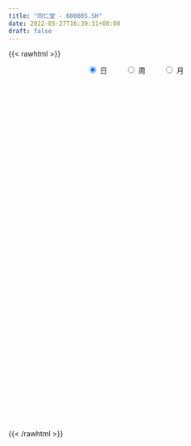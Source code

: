 ```yaml
---
title: "同仁堂 - 600085.SH"
date: 2022-05-27T16:39:31+08:00
draft: false
---
```

{{< rawhtml >}}
    <div style="text-align: center">
        <label style="padding: 1rem;"><input style="margin-right: .5rem" type="radio" name="period" value="D" checked onclick="period_change(this)">日</label>
        <label style="padding: 1rem;"><input style="margin-right: .5rem" type="radio" name="period" value="W" onclick="period_change(this)">周</label>
        <label style="padding: 1rem;"><input style="margin-right: .5rem" type="radio" name="period" value="M" onclick="period_change(this)">月</label>
    </div>
    <div id="chart" style="height: 700px;"></div> 
    <script type="text/javascript">
        const D_v = [680199.4300000001,459159.79,354433.06,285571.21,306094.17,449859.52,603443.29,695447.37,480051.07,348593.47,348443.39,385195.37,289084.49,346872.1,338455.46,414772.72,263110.16,391118.2,593374.42,294315.31,376802.92,223186.52,307725.21,404000.87,319389.18,312405.42,190165.64,225644.23,411839.21,521908.44,513895.81,469028.41,435064.72,272447.12,491276.85,243612.87,283269.04,221384.23,193843.03,200080.65,263506.8,210936.06,274784.63,421501.02,314156.67,321892.12,349909.53,217879.75,259146.13,337045.82,220115.2,190800.71,158645.68,171183.18,133192.7,139677.96,146760.04,228662.48,184887.01,139063.15,125522.7,109384.0,103499.66,111020.68,111511.28,79876.84,94837.28,139500.58,121375.3,101570.79,248275.27,163955.03,102726.77,117668.77,103786.24,104698.28,98910.5,204786.64,245264.72,159717.36,107141.33,132303.73,141823.36,181104.06,161720.78,120547.3,166823.57,176777.05,104345.75,108236.59,98507.75,148494.86,108761.29,76080.89,60012.55,95746.58,71164.07,86247.24,283950.86,224214.67,155287.02,99922.98,150557.8,114132.08,100308.84,63218.91,80315.67,95617.58,110936.24,76703.36,82224.31,273626.91,152746.9,142303.62,101656.08,107175.27,157599.52,91144.15,80807.32,84738.21,70922.77,86038.95,230220.82,112707.18,108899.81,112936.64,99466.53,391804.75,190374.55,432963.08,186671.28,189802.97,143147.22,294839.11,324833.11,159477.0,163816.12,305066.84,209908.68,210306.04,258359.94,195708.02,134022.67,131828.47,247259.05,309670.34,372383.13,170927.31,412346.07,314671.98,506845.52,314251.46,337567.08,418700.23,285006.42,236531.36,193195.26,902801.36,635651.12,632923.38,355558.74,385015.61,369480.52,321908.13,284657.24,274669.81,223144.2,190144.98,269175.66,323998.17,211940.15,173075.49,193411.9,127936.78,143668.37,123592.1,211140.1,276516.92,234509.68,269013.42,134303.43,195584.36,120379.92,113979.37,99194.23,172408.71,160460.22,153734.02,249872.64,217024.76,209706.28,107415.17,200192.62,181280.4,184384.75,147411.59,278306.42,249978.66,216581.52,222157.91,161156.1,168711.6,170045.12,176757.66,111597.87,144074.69,84426.0,264872.53,136542.91,182755.34,126811.98,277410.35,259898.87,288440.66,142794.58,197886.52,162104.55,180907.66,148006.16,117799.29,108137.46,89984.47,99129.15,80215.87,81425.63,84894.0,118085.1,116946.08,140850.62,138462.79,175122.0,88100.39,109970.11,113250.67,267140.97,113585.88,99556.94,142039.5,79609.33,107242.45,149227.97,91638.74,123395.76,73604.97,125433.94,80370.41,71284.73,62912.69,166558.77,114156.28]
const D_histogram = [0.0,0.0246910541,0.041349868,0.0399770724,-0.0100755987,0.0892987872,0.3288403093,0.6517934945,0.7793982821,0.7621654224,0.6678805681,0.4875653379,0.3034569034,0.1202316731,-0.0360059109,-0.2006239552,-0.3373422561,-0.4049480951,-0.5963615482,-0.719115908,-0.8167167253,-0.8314257825,-0.7674545705,-0.6456381374,-0.515269007,-0.3465829061,-0.2594403507,-0.1317729255,0.1890289984,0.4274735751,0.5881691618,0.7055573072,0.6417756954,0.5214085977,0.2332968301,0.033172959,-0.0608623705,-0.1618501242,-0.2222720619,-0.2421962763,-0.22311758,-0.2231356176,-0.1655947978,0.0792482253,0.1656973297,0.2708013529,0.1978420343,0.0856685922,-0.0219709773,-0.2420169377,-0.3665594984,-0.4118549406,-0.4313912769,-0.3574190522,-0.2823625832,-0.2339768129,-0.2043109014,-0.2368561949,-0.1484804251,-0.0709264669,-0.0604166404,-0.0652833281,-0.0576730339,-0.0093247198,-0.0324059921,-0.0294128734,-0.0542008861,-0.1179529692,-0.1463566046,-0.122064027,0.0197779368,0.0440220389,0.0601953755,0.0805359084,0.0607570357,0.0614028251,0.0357478193,0.1071904742,0.2342262576,0.3040359695,0.3170323958,0.3281151953,0.2894446799,0.190962918,0.0871615544,0.0273884059,-0.0795752767,-0.1707615392,-0.2264678333,-0.2284198165,-0.2132874671,-0.155207118,-0.1526707939,-0.1547390773,-0.1305143863,-0.0646169557,-0.0090922216,0.0038559467,0.1585472048,0.2244929439,0.2736038963,0.285352519,0.3221946767,0.2942417526,0.2245566985,0.1835482571,0.1277836092,0.0909291527,0.0044724762,-0.0708994809,-0.0803278431,0.0467034387,0.1101859551,0.1653580571,0.1973741925,0.1585034079,0.0468841826,-0.0005651583,-0.02764158,-0.0570588519,-0.0703167567,-0.0719528392,-0.0041516935,0.0455525019,0.0161104631,0.0387615114,0.0315227896,0.1564670444,0.1748361054,0.3394718266,0.4108818797,0.3872711424,0.3606178033,0.3715614863,0.3338120979,0.2865443715,0.2542807941,0.29316006,0.2954282687,0.2484300666,0.1469230681,0.090903976,0.0444272414,-0.0084114624,-0.0164999438,0.0262579479,0.1081567242,0.1468689813,0.3322854124,0.454948076,0.516132733,0.5037679162,0.3752424555,0.1185270601,-0.0107041303,0.1541756261,0.5205690015,0.6367712171,0.8521825695,0.8925417716,0.8190316978,0.8350433314,0.5853345288,0.2625199667,0.0480544213,-0.1148085424,-0.2129162545,-0.3694693503,-0.3736402012,-0.5888317081,-0.6447809223,-0.8249848524,-0.9728249573,-1.0597802774,-1.1673325924,-1.1225045947,-1.0585403084,-0.8010037346,-0.524435727,-0.5670540081,-0.5981599356,-0.4856772741,-0.4468916199,-0.3991529295,-0.3556917367,-0.2812794954,-0.2909211886,-0.2474167892,-0.2157141194,-0.054094465,0.1142351911,0.1966376293,0.3244374952,0.3641244452,0.3252519055,0.2192909483,-0.109374291,-0.3706093372,-0.370824854,-0.2461488555,-0.2993332158,-0.4688230466,-0.4702374705,-0.3919629915,-0.2707800265,-0.1865123766,-0.1517110634,0.0586527301,0.1732505115,0.2443960926,0.2852964326,0.4614367827,0.5199665072,0.6147604544,0.5880675412,0.5452765834,0.3740570287,0.1859853454,0.0338004497,-0.061825315,-0.233633464,-0.2828317777,-0.2813130596,-0.31062382,-0.2912812136,-0.3451783174,-0.4547702556,-0.5644093611,-0.7697906026,-0.910979316,-0.8563132944,-0.7838260832,-0.6128375676,-0.2268565495,0.0565426597,0.2147117333,0.3270896099,0.397109971,0.4672764403,0.5634237061,0.6427274579,0.6694758136,0.5678197887,0.4662983829,0.4846304568,0.5007139581,0.41193366,0.3792045719,0.4564872153,0.488503165]
const D_fast = [0.0,0.0308638177,0.0578600985,0.066481571,0.0139100002,0.135609083,0.4573606824,0.9432622412,1.2657165993,1.4390250952,1.511710383,1.4532864873,1.3450422786,1.1918749665,1.0266359048,0.8118618717,0.5908080069,0.421965144,0.0814613039,-0.221072033,-0.5228520315,-0.7454175344,-0.8733099649,-0.9129030662,-0.9113511876,-0.8293108132,-0.8070283455,-0.7123041517,-0.3442449782,0.0010679923,0.3088058695,0.6025833417,0.6992456537,0.7092307055,0.4794431454,0.2876125141,0.1783615919,0.0369113071,-0.079078646,-0.1595519295,-0.1962526283,-0.2520545702,-0.2359124499,0.0287426295,0.1566160664,0.3294204278,0.3059216178,0.2151653237,0.1020330098,-0.1785171849,-0.3946996203,-0.5429587976,-0.6703429531,-0.6857254914,-0.6812596682,-0.6913681012,-0.712779915,-0.8045392573,-0.7532835937,-0.6934612523,-0.6980555859,-0.7192431055,-0.7260510699,-0.6800339357,-0.711216706,-0.7155768057,-0.7539150399,-0.8471553653,-0.9121481518,-0.918371581,-0.771585133,-0.7363355211,-0.7051133407,-0.6646388307,-0.6692284445,-0.6532319488,-0.6699499998,-0.5717097264,-0.3861173785,-0.2402986743,-0.148044149,-0.0549325507,-0.0212418961,-0.0719829286,-0.1539939035,-0.2069199506,-0.3337774524,-0.4676540996,-0.579977352,-0.6390342894,-0.6772238068,-0.6579452371,-0.6935766115,-0.7343296642,-0.7427335698,-0.6929903781,-0.6397386995,-0.6258265444,-0.4314984851,-0.30942951,-0.1919175836,-0.1088308311,0.0085599958,0.0541675098,0.0406216304,0.0455002533,0.0216815076,0.0075593393,-0.0777792181,-0.1708760455,-0.2003863684,-0.0616792269,0.0293497783,0.1258613945,0.207221078,0.2079761454,0.1080779657,0.0604873353,0.0265005185,-0.0171814664,-0.0480185603,-0.0676428526,-0.0008796303,0.0602126906,0.0347982676,0.0671396937,0.0677816693,0.2318426852,0.2939207725,0.5434244504,0.7175549735,0.7907620218,0.8542631334,0.9580971881,1.0038008242,1.0281691907,1.0594758118,1.1716450926,1.2477703685,1.2628796831,1.1981034516,1.1648103535,1.1294404293,1.0744988598,1.0622853925,1.1116077711,1.2205457285,1.295975231,1.5644630152,1.8008626978,1.9910805381,2.1046577002,2.0699428535,1.8428592231,1.7109520001,1.9143756631,2.4109112889,2.6863063086,3.1147633035,3.3782579485,3.5095057991,3.7342782655,3.6309030952,3.3737185248,3.1712665847,2.9797014854,2.8283647097,2.5794442762,2.4818633751,2.1194639411,1.9023194964,1.5158693531,1.1248230089,0.7729226195,0.3735371563,0.1377390054,-0.0629317854,-0.0056461452,0.1398129306,-0.0445688524,-0.225214764,-0.234151421,-0.3070886717,-0.3591382137,-0.404599955,-0.4005075876,-0.482879578,-0.5012293758,-0.5234552359,-0.3753591977,-0.1784707438,-0.0469088983,0.1620003413,0.2927184027,0.3351588393,0.2840206192,-0.0719881929,-0.4258755733,-0.5187973036,-0.455658519,-0.5836761833,-0.8703717757,-0.9893455673,-1.0090618362,-0.9555738778,-0.9179343221,-0.9210607747,-0.6960337986,-0.5381233894,-0.4058787852,-0.293654337,-0.0021547912,0.18636656,0.4348506208,0.555174593,0.648702781,0.5709974835,0.4294221366,0.2856873533,0.1746052598,-0.0556112552,-0.1755175133,-0.2443270601,-0.3512937755,-0.4047714726,-0.5449631557,-0.7682476578,-1.0189891036,-1.4168179958,-1.7857515381,-1.9451638401,-2.0686331498,-2.050854026,-1.7215871453,-1.4240522712,-1.2122052643,-1.0180549851,-0.8487571313,-0.661771552,-0.4247683596,-0.1847827433,0.0093345657,0.049633488,0.0646866779,0.204176366,0.3454383568,0.3596414737,0.4217135286,0.6131179758,0.7672597168]
const D_slow = [0.0,0.0061727635,0.0165102305,0.0265044986,0.023985599,0.0463102958,0.1285203731,0.2914687467,0.4863183172,0.6768596728,0.8438298149,0.9657211494,1.0415853752,1.0716432935,1.0626418157,1.0124858269,0.9281502629,0.8269132391,0.6778228521,0.4980438751,0.2938646937,0.0860082481,-0.1058553945,-0.2672649288,-0.3960821806,-0.4827279071,-0.5475879948,-0.5805312262,-0.5332739766,-0.4264055828,-0.2793632923,-0.1029739655,0.0574699583,0.1878221077,0.2461463153,0.254439555,0.2392239624,0.1987614314,0.1431934159,0.0826443468,0.0268649518,-0.0289189526,-0.0703176521,-0.0505055958,-0.0090812633,0.0586190749,0.1080795835,0.1294967315,0.1240039872,0.0634997528,-0.0281401218,-0.131103857,-0.2389516762,-0.3283064392,-0.398897085,-0.4573912883,-0.5084690136,-0.5676830623,-0.6048031686,-0.6225347854,-0.6376389455,-0.6539597775,-0.6683780359,-0.6707092159,-0.6788107139,-0.6861639323,-0.6997141538,-0.7292023961,-0.7657915472,-0.796307554,-0.7913630698,-0.7803575601,-0.7653087162,-0.7451747391,-0.7299854802,-0.7146347739,-0.7056978191,-0.6789002005,-0.6203436361,-0.5443346438,-0.4650765448,-0.383047746,-0.310686576,-0.2629458465,-0.2411554579,-0.2343083564,-0.2542021756,-0.2968925604,-0.3535095188,-0.4106144729,-0.4639363397,-0.5027381192,-0.5409058176,-0.5795905869,-0.6122191835,-0.6283734224,-0.6306464778,-0.6296824912,-0.5900456899,-0.533922454,-0.4655214799,-0.3941833501,-0.3136346809,-0.2400742428,-0.1839350682,-0.1380480039,-0.1061021016,-0.0833698134,-0.0822516943,-0.0999765646,-0.1200585253,-0.1083826657,-0.0808361769,-0.0394966626,0.0098468855,0.0494727375,0.0611937831,0.0610524936,0.0541420986,0.0398773856,0.0222981964,0.0043099866,0.0032720632,0.0146601887,0.0186878045,0.0283781823,0.0362588797,0.0753756408,0.1190846672,0.2039526238,0.3066730937,0.4034908793,0.4936453302,0.5865357018,0.6699887262,0.7416248191,0.8051950177,0.8784850326,0.9523420998,1.0144496165,1.0511803835,1.0739063775,1.0850131879,1.0829103222,1.0787853363,1.0853498233,1.1123890043,1.1491062496,1.2321776028,1.3459146218,1.474947805,1.6008897841,1.6947003979,1.724332163,1.7216561304,1.7602000369,1.8903422873,2.0495350916,2.262580734,2.4857161769,2.6904741013,2.8992349342,3.0455685664,3.111198558,3.1232121634,3.0945100278,3.0412809642,2.9489136266,2.8555035763,2.7082956492,2.5471004187,2.3408542056,2.0976479662,1.8327028969,1.5408697488,1.2602436001,0.995608523,0.7953575894,0.6642486576,0.5224851556,0.3729451717,0.2515258532,0.1398029482,0.0400147158,-0.0489082183,-0.1192280922,-0.1919583894,-0.2538125866,-0.3077411165,-0.3212647327,-0.292705935,-0.2435465276,-0.1624371538,-0.0714060425,0.0099069338,0.0647296709,0.0373860982,-0.0552662361,-0.1479724496,-0.2095096635,-0.2843429675,-0.4015487291,-0.5191080967,-0.6170988446,-0.6847938513,-0.7314219454,-0.7693497113,-0.7546865288,-0.7113739009,-0.6502748777,-0.5789507696,-0.4635915739,-0.3335999471,-0.1799098335,-0.0328929482,0.1034261976,0.1969404548,0.2434367911,0.2518869036,0.2364305748,0.1780222088,0.1073142644,0.0369859995,-0.0406699555,-0.1134902589,-0.1997848383,-0.3134774022,-0.4545797425,-0.6470273931,-0.8747722221,-1.0888505457,-1.2848070665,-1.4380164584,-1.4947305958,-1.4805949309,-1.4269169976,-1.3451445951,-1.2458671023,-1.1290479923,-0.9881920657,-0.8275102012,-0.6601412479,-0.5181863007,-0.401611705,-0.2804540908,-0.1552756012,-0.0522921863,0.0425089567,0.1566307605,0.2787565518]
const D_data = [['2021-05-18', 32.6926, 35.818, 32.5437, 36.0561],['2021-05-19', 35.5203, 36.2049, 35.3318, 36.4927],['2021-05-20', 36.0363, 36.2446, 35.9966, 37.5047],['2021-05-21', 36.5621, 36.0958, 35.4905, 36.8796],['2021-05-24', 36.1255, 35.3616, 34.7563, 36.3736],['2021-05-25', 35.9767, 37.4055, 35.3219, 38.229],['2021-05-26', 37.1673, 40.263, 37.1673, 41.146],['2021-05-27', 40.7293, 43.2594, 40.3721, 44.2913],['2021-05-28', 43.8547, 42.6641, 42.0092, 44.3409],['2021-05-31', 42.9716, 41.8505, 41.6223, 43.1602],['2021-06-01', 42.0291, 41.2651, 41.0071, 42.6938],['2021-06-02', 41.4734, 40.0348, 39.628, 41.6322],['2021-06-03', 40.0447, 39.4593, 39.1716, 40.6797],['2021-06-04', 39.499, 38.7945, 38.348, 39.8363],['2021-06-07', 39.0128, 38.3977, 37.7031, 39.241],['2021-06-08', 38.4076, 37.4749, 36.7109, 38.8838],['2021-06-09', 37.4749, 36.9292, 36.701, 37.7924],['2021-06-10', 36.9292, 37.0681, 35.7088, 37.3162],['2021-06-11', 36.701, 34.5182, 34.419, 36.701],['2021-06-15', 34.5579, 34.0816, 33.5359, 34.6869],['2021-06-16', 34.1312, 33.2383, 32.7323, 34.2106],['2021-06-17', 33.2879, 33.3375, 33.0299, 34.032],['2021-06-18', 33.3177, 33.8137, 32.8216, 34.1213],['2021-06-21', 33.8038, 34.4487, 33.6649, 35.3616],['2021-06-22', 34.6075, 34.7266, 33.4863, 35.1433],['2021-06-23', 34.6273, 35.6096, 34.4091, 35.9966],['2021-06-24', 35.6096, 34.9647, 34.7067, 35.6195],['2021-06-25', 35.0242, 35.818, 34.2305, 35.9866],['2021-06-28', 35.9966, 39.3998, 35.9966, 39.3998],['2021-06-29', 40.7789, 40.0645, 39.7073, 41.4834],['2021-06-30', 39.8661, 40.5309, 38.6953, 41.8802],['2021-07-01', 40.8781, 41.2353, 40.6102, 42.8923],['2021-07-02', 41.0071, 39.6478, 39.3799, 41.6719],['2021-07-05', 39.3799, 38.9235, 38.5068, 40.0645],['2021-07-06', 39.5188, 36.0462, 35.4905, 39.6677],['2021-07-07', 35.818, 35.9668, 35.2028, 36.2148],['2021-07-08', 36.0164, 36.5224, 35.3219, 36.9193],['2021-07-09', 36.3438, 35.8477, 34.9448, 36.3438],['2021-07-12', 35.8477, 35.7882, 35.302, 36.195],['2021-07-13', 35.7882, 35.9073, 35.56, 36.5323],['2021-07-14', 35.937, 36.2148, 35.0341, 36.701],['2021-07-15', 35.7684, 35.8477, 35.1036, 36.066],['2021-07-16', 35.6394, 36.5621, 35.2227, 37.5841],['2021-07-19', 36.5919, 39.6875, 36.3141, 40.1637],['2021-07-20', 39.0723, 38.6953, 38.1794, 39.6875],['2021-07-21', 38.358, 39.628, 38.358, 40.7987],['2021-07-22', 39.1815, 37.6833, 37.4452, 39.1914],['2021-07-23', 36.959, 36.8201, 36.6117, 37.4749],['2021-07-26', 36.5919, 36.324, 35.2028, 37.723],['2021-07-27', 36.1255, 33.9328, 33.8435, 36.5621],['2021-07-28', 33.5161, 33.9527, 31.9782, 34.0519],['2021-07-29', 34.2702, 34.161, 33.8931, 34.8059],['2021-07-30', 34.1213, 33.9427, 32.8712, 34.4487],['2021-08-02', 33.8137, 34.9052, 33.2383, 35.4806],['2021-08-03', 35.0242, 35.0143, 34.419, 35.5402],['2021-08-04', 35.0837, 34.7464, 34.29, 35.3417],['2021-08-05', 34.7563, 34.4785, 34.4091, 35.4608],['2021-08-06', 34.3793, 33.4367, 32.6628, 34.3793],['2021-08-09', 33.397, 34.8655, 33.0696, 35.0937],['2021-08-10', 34.925, 35.0044, 34.5182, 35.2227],['2021-08-11', 34.7266, 34.2602, 34.1213, 34.9945],['2021-08-12', 34.3, 33.94, 33.9, 34.56],['2021-08-13', 33.71, 33.96, 33.49, 34.25],['2021-08-16', 33.68, 34.5, 33.68, 34.7],['2021-08-17', 34.7, 33.56, 33.5, 34.72],['2021-08-18', 33.55, 33.71, 33.33, 34.12],['2021-08-19', 33.67, 33.17, 33.16, 33.67],['2021-08-20', 32.9, 32.27, 31.68, 32.9],['2021-08-23', 32.46, 32.25, 32.18, 32.99],['2021-08-24', 32.35, 32.68, 32.31, 32.88],['2021-08-25', 32.49, 34.45, 32.3, 34.92],['2021-08-26', 34.55, 33.34, 33.14, 34.66],['2021-08-27', 33.34, 33.28, 32.81, 33.78],['2021-08-30', 33.15, 33.38, 32.6, 33.76],['2021-08-31', 33.2, 32.83, 32.61, 33.79],['2021-09-01', 32.73, 32.98, 32.0, 33.31],['2021-09-02', 32.87, 32.52, 32.42, 33.18],['2021-09-03', 32.76, 33.82, 32.66, 34.43],['2021-09-06', 34.0, 35.1, 33.58, 35.22],['2021-09-07', 34.97, 35.05, 34.52, 35.42],['2021-09-08', 35.08, 34.74, 34.57, 35.33],['2021-09-09', 34.73, 34.98, 34.4, 35.4],['2021-09-10', 34.9, 34.48, 34.08, 34.97],['2021-09-13', 34.52, 33.51, 33.11, 34.78],['2021-09-14', 33.57, 32.97, 32.81, 34.05],['2021-09-15', 32.8, 33.09, 32.37, 33.16],['2021-09-16', 32.99, 31.99, 31.86, 33.07],['2021-09-17', 31.98, 31.51, 30.97, 32.15],['2021-09-22', 31.0, 31.35, 30.78, 32.07],['2021-09-23', 31.6, 31.63, 31.28, 31.8],['2021-09-24', 31.62, 31.64, 31.37, 32.03],['2021-09-27', 31.66, 32.16, 31.53, 33.0],['2021-09-28', 32.2, 31.43, 31.22, 32.26],['2021-09-29', 31.1, 31.17, 30.9, 31.56],['2021-09-30', 31.34, 31.36, 31.1, 31.48],['2021-10-08', 31.29, 31.96, 31.29, 31.97],['2021-10-11', 31.97, 32.04, 31.87, 32.6],['2021-10-12', 32.03, 31.6, 31.32, 32.49],['2021-10-13', 31.8, 33.81, 31.6, 33.95],['2021-10-14', 33.68, 33.37, 33.25, 35.0],['2021-10-15', 33.13, 33.6, 33.01, 34.45],['2021-10-18', 34.03, 33.46, 33.08, 34.3],['2021-10-19', 33.28, 34.1, 33.28, 34.8],['2021-10-20', 33.9, 33.52, 33.25, 34.2],['2021-10-21', 33.44, 32.91, 32.74, 33.8],['2021-10-22', 33.0, 33.11, 32.68, 33.28],['2021-10-25', 33.19, 32.77, 32.5, 33.19],['2021-10-26', 32.6, 32.83, 32.24, 33.07],['2021-10-27', 32.67, 31.9, 31.85, 32.76],['2021-10-28', 31.56, 31.56, 31.4, 32.2],['2021-10-29', 31.56, 32.08, 31.27, 32.26],['2021-11-01', 32.3, 34.08, 32.3, 34.53],['2021-11-02', 34.35, 33.85, 33.4, 34.38],['2021-11-03', 34.0, 34.17, 33.88, 34.82],['2021-11-04', 34.26, 34.26, 33.9, 34.45],['2021-11-05', 34.12, 33.5, 33.25, 34.33],['2021-11-08', 33.34, 32.27, 32.12, 33.45],['2021-11-09', 32.35, 32.67, 32.2, 32.76],['2021-11-10', 32.7, 32.72, 32.21, 32.95],['2021-11-11', 32.65, 32.51, 32.2, 32.69],['2021-11-12', 32.6, 32.55, 32.26, 32.65],['2021-11-15', 32.55, 32.6, 32.46, 32.96],['2021-11-16', 32.6, 33.62, 32.6, 34.11],['2021-11-17', 33.51, 33.73, 33.3, 33.9],['2021-11-18', 33.69, 32.82, 32.8, 33.7],['2021-11-19', 32.72, 33.48, 32.53, 33.53],['2021-11-22', 33.4, 33.18, 32.99, 33.53],['2021-11-23', 33.15, 35.24, 33.1, 35.36],['2021-11-24', 35.1, 34.44, 34.38, 35.13],['2021-11-25', 34.6, 37.0, 34.59, 37.6],['2021-11-26', 37.0, 36.81, 36.34, 37.25],['2021-11-29', 36.7, 36.12, 35.92, 37.38],['2021-11-30', 36.38, 36.31, 35.7, 36.56],['2021-12-01', 36.17, 37.11, 35.6, 37.8],['2021-12-02', 37.5, 36.8, 36.71, 38.8],['2021-12-03', 36.85, 36.8, 36.5, 37.3],['2021-12-06', 36.9, 37.1, 36.52, 37.81],['2021-12-07', 37.63, 38.35, 37.06, 38.8],['2021-12-08', 38.35, 38.37, 37.68, 38.89],['2021-12-09', 38.3, 37.99, 37.85, 39.0],['2021-12-10', 37.65, 37.21, 36.65, 38.4],['2021-12-13', 37.3, 37.6, 37.23, 38.66],['2021-12-14', 37.7, 37.65, 37.35, 38.44],['2021-12-15', 37.35, 37.47, 37.0, 37.9],['2021-12-16', 38.48, 38.01, 37.47, 38.95],['2021-12-17', 38.0, 38.9, 37.2, 39.56],['2021-12-20', 39.1, 39.94, 38.8, 40.66],['2021-12-21', 39.93, 39.99, 39.38, 40.37],['2021-12-22', 39.9, 42.8, 39.62, 43.33],['2021-12-23', 42.8, 43.35, 42.2, 43.86],['2021-12-24', 43.1, 43.67, 42.77, 45.9],['2021-12-27', 43.23, 43.51, 42.71, 45.45],['2021-12-28', 43.51, 42.26, 41.6, 43.97],['2021-12-29', 42.26, 40.05, 39.77, 42.61],['2021-12-30', 40.05, 40.89, 39.63, 41.09],['2021-12-31', 42.59, 44.98, 42.5, 44.98],['2022-01-04', 49.0, 49.48, 48.09, 49.48],['2022-01-05', 51.0, 48.4, 46.89, 51.23],['2022-01-06', 47.1, 51.45, 47.09, 52.43],['2022-01-07', 50.92, 50.99, 50.56, 55.45],['2022-01-10', 51.07, 50.53, 49.0, 52.49],['2022-01-11', 50.37, 52.56, 50.0, 53.53],['2022-01-12', 51.8, 49.59, 49.0, 51.83],['2022-01-13', 48.5, 47.9, 47.7, 49.57],['2022-01-14', 47.91, 48.37, 47.51, 49.37],['2022-01-17', 48.27, 48.41, 46.97, 49.77],['2022-01-18', 47.9, 48.82, 47.37, 49.78],['2022-01-19', 48.05, 47.59, 47.01, 49.26],['2022-01-20', 48.11, 49.18, 47.38, 50.33],['2022-01-21', 48.71, 45.95, 45.95, 50.29],['2022-01-24', 45.14, 47.09, 44.96, 47.14],['2022-01-25', 46.9, 44.65, 44.5, 46.9],['2022-01-26', 45.0, 43.76, 42.95, 45.38],['2022-01-27', 43.77, 43.35, 43.03, 44.63],['2022-01-28', 43.54, 41.91, 41.8, 43.87],['2022-02-07', 42.99, 42.93, 42.8, 44.14],['2022-02-08', 42.67, 42.75, 41.15, 43.1],['2022-02-09', 42.92, 45.43, 42.86, 45.88],['2022-02-10', 45.32, 46.69, 45.0, 47.45],['2022-02-11', 46.57, 42.97, 42.8, 46.75],['2022-02-14', 42.13, 42.51, 42.0, 43.87],['2022-02-15', 42.52, 44.14, 42.01, 44.94],['2022-02-16', 44.05, 43.28, 43.03, 44.23],['2022-02-17', 43.06, 43.3, 42.4, 43.6],['2022-02-18', 43.09, 43.19, 42.52, 43.7],['2022-02-21', 43.24, 43.63, 41.68, 43.88],['2022-02-22', 43.28, 42.5, 41.81, 43.3],['2022-02-23', 42.49, 43.01, 42.28, 43.76],['2022-02-24', 42.45, 42.84, 41.91, 44.88],['2022-02-25', 43.01, 44.84, 43.01, 44.96],['2022-02-28', 44.84, 45.8, 44.2, 46.49],['2022-03-01', 45.79, 45.49, 45.28, 46.26],['2022-03-02', 45.02, 46.81, 44.31, 47.32],['2022-03-03', 46.81, 46.42, 45.88, 47.95],['2022-03-04', 46.01, 45.71, 45.25, 47.81],['2022-03-07', 45.35, 44.7, 44.2, 46.18],['2022-03-08', 44.59, 40.78, 40.4, 44.93],['2022-03-09', 40.7, 39.83, 37.75, 41.0],['2022-03-10', 40.8, 42.08, 40.5, 42.15],['2022-03-11', 41.32, 43.71, 41.0, 44.05],['2022-03-14', 44.38, 41.42, 41.4, 44.38],['2022-03-15', 40.13, 39.0, 39.0, 40.98],['2022-03-16', 39.8, 40.2, 37.78, 40.46],['2022-03-17', 40.7, 40.98, 40.42, 42.7],['2022-03-18', 41.01, 41.7, 40.78, 42.05],['2022-03-21', 41.7, 41.51, 40.8, 42.39],['2022-03-22', 41.28, 40.97, 40.5, 41.65],['2022-03-23', 41.32, 43.69, 40.6, 44.67],['2022-03-24', 43.01, 43.36, 42.52, 43.64],['2022-03-25', 43.28, 43.39, 42.9, 44.23],['2022-03-28', 42.3, 43.44, 41.9, 44.12],['2022-03-29', 43.18, 45.95, 42.66, 46.71],['2022-03-30', 45.92, 45.45, 43.5, 45.92],['2022-03-31', 44.9, 46.74, 44.73, 47.49],['2022-04-01', 45.86, 45.87, 45.68, 46.99],['2022-04-06', 46.31, 45.94, 44.95, 48.0],['2022-04-07', 45.45, 44.14, 44.0, 46.0],['2022-04-08', 44.37, 43.21, 41.7, 44.37],['2022-04-11', 42.68, 42.86, 42.0, 44.31],['2022-04-12', 42.35, 42.92, 41.72, 43.43],['2022-04-13', 42.78, 41.15, 41.01, 42.89],['2022-04-14', 41.15, 41.9, 41.15, 42.2],['2022-04-15', 41.84, 42.19, 41.01, 42.8],['2022-04-18', 41.78, 41.49, 40.99, 41.8],['2022-04-19', 41.63, 41.82, 41.39, 42.38],['2022-04-20', 41.82, 40.53, 40.5, 42.2],['2022-04-21', 40.2, 39.03, 38.76, 40.5],['2022-04-22', 38.98, 37.97, 37.67, 39.0],['2022-04-25', 37.45, 35.3, 35.29, 37.48],['2022-04-26', 35.3, 34.38, 34.15, 36.07],['2022-04-27', 33.9, 35.75, 32.91, 35.94],['2022-04-28', 35.03, 35.49, 35.02, 36.04],['2022-04-29', 35.29, 36.63, 35.29, 36.89],['2022-05-05', 37.38, 40.29, 37.38, 40.29],['2022-05-06', 39.48, 40.54, 39.21, 42.1],['2022-05-09', 40.54, 40.07, 39.55, 40.66],['2022-05-10', 39.57, 40.25, 39.28, 40.47],['2022-05-11', 40.58, 40.32, 40.25, 41.85],['2022-05-12', 40.02, 40.88, 39.94, 41.22],['2022-05-13', 41.16, 41.92, 41.1, 42.0],['2022-05-16', 42.1, 42.54, 42.05, 43.25],['2022-05-17', 42.54, 42.59, 41.7, 42.78],['2022-05-18', 42.56, 41.19, 41.1, 42.65],['2022-05-19', 40.4, 40.99, 40.35, 41.45],['2022-05-20', 41.2, 42.6, 41.2, 43.0],['2022-05-23', 42.67, 43.03, 42.38, 43.3],['2022-05-24', 42.8, 41.87, 41.86, 43.0],['2022-05-25', 41.63, 42.56, 41.5, 42.74],['2022-05-26', 42.9, 44.41, 42.57, 44.98],['2022-05-27', 44.3, 44.55, 44.04, 45.28]]
const W_v = [345902.42,325803.61,248674.27,212109.55,276594.09,210467.79,182095.43,212255.49,203119.25,237725.3,143123.4,337903.29,372935.47,473039.8099999999,446350.41,409201.17,644324.75,549186.67,674520.1299999999,269747.74,241033.53,181849.14,189664.3,207360.48,238026.7,296990.17,452471.09,503943.86,340771.34,322921.85,80055.01,63821.45,193749.22,302657.87,258568.74,413146.62,429821.96,566656.1699999999,566932.6,607740.67,557577.08,259590.03,671313.23,727095.96,555714.4,869236.0999999999,490216.69,458682.97,371846.27,350900.11,394006.67,441324.82,236458.15,341978.76,265860.88,265584.02,203305.91,286055.59,214747.1,226276.15,184928.17,172105.03,150139.57,188951.78,242480.19,217335.6,254966.42,161556.28,158481.29,156559.96,97313.71,217281.6,207631.06,379157.78,164073.27,65231.63,173787.83,282912.7,217007.92,143928.76,421613.6,400491.09,605692.5,549685.53,474311.22,612125.75,439123.3,425364.97,844983.7100000001,418402.89,348338.8300000001,141104.92,322891.39,227668.95,156150.45,178622.92,252277.53,188178.32,194296.98,183740.93,389020.02,229572.16,205811.85,232780.85,242186.41,195825.52,201508.46,257490.38,321663.12,245127.78,260975.21,263256.99,239508.87,31046.35,152058.82,216922.56,163675.36,301577.54,260935.19,184753.76,172573.79,143494.61,246127.4,212445.06,250908.34,697172.26,344085.85,369043.55,248367.53,447904.31,1170825.52,512413.89,499911.26,552527.98,384668.95,404525.1900000001,468238.29,362433.93,279147.77,261047.76,343841.47,269253.78,315323.57,162591.02,174550.5,192661.65,126557.72,540559.2,257801.32,316753.61,208933.22,621779.71,849170.17,877853.0800000001,545027.53,498227.73,1975712.4900000002,1671800.2999999998,667920.98,747874.08,1286852.5299999998,700212.47,362332.49,358750.11,174996.89,83536.83,468093.49,322871.1,337818.28,513431.89,401600.99,290958.12,281074.41,1116345.47,1509262.4099999999,922583.7100000002,815523.4399999998,393467.9,1156093.78,621210.25,675346.3200000001,472739.05,402269.74,762939.12,449053.97,1643271.8699999999,805020.52,597706.59,373270.8,626071.02,1568280.8300000001,629101.29,781464.67,502281.04,869364.39,422243.48,1473559.3300000001,2264187.8200000003,2534895.4199999999,1718188.8199999998,2000830.96,1202029.96,1451605.3399999999,2351736.5899999999,1511990.1099999999,1143151.1699999999,1625339.0900000001,1165753.5399999998,819476.36,662356.5200000001,536746.6599999999,737903.16,629850.4300000001,786250.5,806972.76,311090.09,393349.59,95746.58,820863.86,528140.61,445797.16,777508.7799999999,485211.97,650803.4,1301280.1900000002,1112099.4100000001,1147457.6200000001,1018488.55,1777174.01,1592056.5499999998,2364571.1200000001,1716620.24,1281132.8199999998,850032.6900000001,1114772.22,663441.3099999999,953500.35,882979.22,1114436.1000000001,788268.35,812671.47,1095356.4399999999,540898.73,563056.53,481566.68,652505.91,380391.64,542034.1,563301.3800000001,495282.88]
const W_histogram = [0.0,-0.0624264387,-0.1095435581,-0.1677537826,-0.1928709358,-0.1628661287,-0.1587300517,-0.1519197879,-0.1452565666,-0.1501909162,-0.1593747267,-0.08753563,-0.0241092149,0.0670546685,0.17490956,0.1740885657,0.2330011914,0.2700917177,0.2105279963,0.1105565701,0.0628141294,-0.0030501733,-0.0411327847,-0.0603185347,-0.0145054751,0.0188801833,0.0838011451,0.1908992581,0.1563188773,0.0289499927,-0.0495872203,-0.0485322903,-0.0900580822,-0.0143876285,0.0255890012,0.04284551,0.1283199595,0.3412704237,0.4147591737,0.3361773327,0.2914119988,0.2852493547,0.3936590892,0.5878623762,0.6900722477,0.5650203789,0.430389921,0.2087531921,0.0864408325,-0.1288608261,-0.347936065,-0.3357731681,-0.3339557668,-0.4183862417,-0.6198252154,-0.6891671305,-0.8067389663,-0.782603536,-0.6813194178,-0.6774309148,-0.6966804147,-0.5779213263,-0.4159621832,-0.4154678446,-0.4396826188,-0.3789998057,-0.3021580602,-0.2471754501,-0.1369027814,-0.0955636798,-0.0750080916,-0.0513145814,0.0378168604,-0.090923399,-0.1146397688,-0.153298393,-0.1489709731,-0.147448334,-0.117567147,-0.0675594631,0.0907216553,0.1529535592,0.2763086053,0.3918728581,0.4742749028,0.4957549436,0.4834951624,0.5050861589,0.5657200838,0.621379205,0.5172215514,0.4573442201,0.3054384512,0.2073195174,0.1134672403,0.0318197854,-0.0940405522,-0.1438934012,-0.134638858,-0.1171565834,0.0248870369,0.0522377336,-0.002384123,-0.068335815,-0.1276160086,-0.1774846408,-0.1716891304,-0.0970871663,-0.1011427137,-0.0716356295,-0.0397000636,-0.0601054332,-0.0998127477,-0.1234693588,-0.1337062209,-0.1143900688,-0.0816038368,-0.0585192746,-0.022910917,-0.0495330725,-0.0595342558,-0.0479980515,-0.063433364,-0.0527388113,-0.016732174,0.1248430164,0.2157713232,0.2276791959,0.2171356051,0.2101339278,0.2936597281,0.2457665045,0.2246920753,0.096224343,0.0493114258,-0.0689330929,-0.1922949526,-0.2147584673,-0.2406625193,-0.2304468951,-0.1894529267,-0.1754104426,-0.102711377,-0.0551473705,-0.0470330873,-0.0558010133,-0.0356922309,0.0485831269,0.0832559593,0.1431544882,0.1959588767,0.3031838956,0.3711088895,0.3165593748,0.2460700074,0.2339968815,0.4447999981,0.5381861233,0.5543890242,0.540995931,0.5059881298,0.3416090387,0.216689333,0.0174489319,-0.1280631751,-0.1939825241,-0.2270172328,-0.2707466614,-0.2948424136,-0.2420089219,-0.2368919414,-0.2291129421,-0.2442484701,-0.3325507887,-0.3961040779,-0.4031901013,-0.4843997333,-0.4863983593,-0.3704186527,-0.3262991698,-0.235073158,-0.2585074987,-0.2291484482,-0.0904713969,0.0621738583,0.1907394356,0.2533420292,0.2213526633,0.1825375741,0.2328774377,0.4144430968,0.4873387626,0.4979497853,0.4956936166,0.5571769822,0.4901194418,0.6140058442,0.9009623118,1.4458946356,1.4545370958,1.097320579,0.7549595395,0.6110053389,0.7140615588,0.4779868637,0.3287423212,0.2118692298,-0.0791641786,-0.3125838084,-0.4312560321,-0.6120505262,-0.6486018305,-0.6213442253,-0.5464470317,-0.6760291581,-0.7276064865,-0.7520950298,-0.7004473967,-0.5358197057,-0.4437187413,-0.4353544224,-0.3225675451,-0.3007557721,-0.21644615,0.0562719811,0.2195053282,0.3318618937,0.4873701905,0.8572207441,1.1192657982,1.5973956059,1.6315115697,1.3945848309,0.8936307119,0.5768835091,0.3372763726,0.2490702754,0.2100378666,0.0202373025,-0.2547964629,-0.3321289343,-0.2303192254,-0.3490615496,-0.4943603958,-0.8517773269,-1.1376731334,-1.0261180318,-0.8304162625,-0.6350116803,-0.3675410472]
const W_fast = [0.0,-0.0780330484,-0.1525360573,-0.2526847275,-0.3260196146,-0.3367313397,-0.3722777757,-0.4034474588,-0.4330983792,-0.4755804578,-0.52460795,-0.4746527607,-0.4172536493,-0.3093260988,-0.1577438174,-0.1150426702,0.0021202533,0.106733709,0.0998019868,0.0274697031,-0.0045692052,-0.0711960513,-0.1195618589,-0.1538272425,-0.1116405517,-0.0735348475,0.0123364005,0.1671593282,0.1716586666,0.0515272803,-0.0394067379,-0.0504848804,-0.1145251929,-0.0424516463,0.0039222337,0.03189012,0.1494445594,0.4477126295,0.6248911729,0.6303536652,0.6584413309,0.7235910255,0.9304155323,1.2715844133,1.5463123467,1.5625155726,1.535482595,1.3660341641,1.2653320127,1.0178151475,0.7117558924,0.6399754972,0.5583039569,0.3692769215,0.0128816439,-0.2287520538,-0.5480086312,-0.7195240849,-0.7885698212,-0.9540390468,-1.1474586504,-1.1731798936,-1.1152112962,-1.2185839189,-1.3527193478,-1.3867864861,-1.3854842556,-1.392295508,-1.3162485347,-1.298800353,-1.2969967878,-1.2861319228,-1.187546266,-1.3390173752,-1.3913936872,-1.4683769096,-1.501292233,-1.5366316774,-1.5361422772,-1.503024459,-1.3220629267,-1.2215926331,-1.0291604356,-0.8156279683,-0.6146571979,-0.4692384212,-0.3606244118,-0.2127618756,-0.0106979298,0.2003059927,0.225453727,0.2799124507,0.2043662946,0.1580772402,0.0925917731,0.0188992645,-0.1304712111,-0.2162974103,-0.2407025817,-0.2525094529,-0.1042440734,-0.0638339433,-0.1190518306,-0.2020874764,-0.2932716721,-0.3875114646,-0.4246382368,-0.3743080642,-0.4036492901,-0.3920511133,-0.3700405632,-0.4054722911,-0.4701327925,-0.5246567433,-0.5683201607,-0.5776015257,-0.565216253,-0.5567615094,-0.5268808811,-0.5658863048,-0.590771052,-0.5912343605,-0.622528014,-0.6250181641,-0.5931945704,-0.4204086258,-0.2755374883,-0.2067098166,-0.1629695061,-0.1174377015,0.0395030309,0.0530514334,0.088150023,-0.0162616235,-0.0508466843,-0.1863244762,-0.3577600741,-0.4339132055,-0.5199828873,-0.5673789869,-0.5737482503,-0.6035583768,-0.5565371555,-0.5227599916,-0.5264039802,-0.5491221595,-0.5379364349,-0.4415152953,-0.3860284731,-0.2903413222,-0.1885472145,-0.0055262217,0.1551759946,0.1797663236,0.1707944581,0.2172205525,0.5392236686,0.7671563246,0.9219564816,1.0438123712,1.1353016024,1.0563247709,0.9855773985,0.7906992304,0.6131713296,0.4987563495,0.4089673326,0.2975512387,0.1997448832,0.1920761444,0.1379701395,0.0884709032,0.0122732577,-0.1591667581,-0.3217460667,-0.4296296154,-0.6319391807,-0.7555373965,-0.7321623531,-0.7696176626,-0.7371599403,-0.8252211557,-0.8531492173,-0.7370900152,-0.5689012954,-0.3926508592,-0.2667127583,-0.2433639584,-0.2365446541,-0.127985431,0.1571910022,0.3519213587,0.4870198277,0.6086870631,0.8094646743,0.8649369944,1.1423248578,1.6545219034,2.5609278861,2.9332046203,2.8503182482,2.6966970935,2.7054942277,2.9870658373,2.8704878581,2.8034288959,2.739523112,2.4286986588,2.117133077,1.8906468453,1.5568397196,1.3581379577,1.2300595066,1.1683449422,0.8697555263,0.6362765763,0.4237642755,0.3003000595,0.3309728241,0.3121441032,0.2116698164,0.2438148075,0.1904376374,0.220635722,0.5074218484,0.7255315275,0.9208535664,1.198204411,1.7823601506,2.3242216542,3.2017003633,3.6436942196,3.7554136885,3.4778672475,3.3053409219,3.1500528786,3.1241143503,3.1375914081,2.9528501696,2.6141172885,2.4537525835,2.497982486,2.2919747745,2.0230858293,1.4527245665,0.8824104766,0.7374360703,0.7255337739,0.7621854361,0.9377708074]
const W_slow = [0.0,-0.0156066097,-0.0429924992,-0.0849309449,-0.1331486788,-0.173865211,-0.2135477239,-0.2515276709,-0.2878418126,-0.3253895416,-0.3652332233,-0.3871171308,-0.3931444345,-0.3763807674,-0.3326533774,-0.2891312359,-0.2308809381,-0.1633580087,-0.1107260096,-0.083086867,-0.0673833347,-0.068145878,-0.0784290742,-0.0935087078,-0.0971350766,-0.0924150308,-0.0714647445,-0.02373993,0.0153397893,0.0225772875,0.0101804824,-0.0019525901,-0.0244671107,-0.0280640178,-0.0216667675,-0.01095539,0.0211245999,0.1064422058,0.2101319992,0.2941763324,0.3670293321,0.4383416708,0.5367564431,0.6837220371,0.856240099,0.9974951938,1.105092674,1.157280972,1.1788911802,1.1466759736,1.0596919574,0.9757486653,0.8922597237,0.7876631632,0.6327068594,0.4604150767,0.2587303352,0.0630794511,-0.1072504033,-0.276608132,-0.4507782357,-0.5952585673,-0.6992491131,-0.8031160742,-0.9130367289,-1.0077866804,-1.0833261954,-1.1451200579,-1.1793457533,-1.2032366732,-1.2219886961,-1.2348173415,-1.2253631264,-1.2480939761,-1.2767539183,-1.3150785166,-1.3523212599,-1.3891833434,-1.4185751301,-1.4354649959,-1.4127845821,-1.3745461923,-1.3054690409,-1.2075008264,-1.0889321007,-0.9649933648,-0.8441195742,-0.7178480345,-0.5764180136,-0.4210732123,-0.2917678244,-0.1774317694,-0.1010721566,-0.0492422773,-0.0208754672,-0.0129205208,-0.0364306589,-0.0724040092,-0.1060637237,-0.1353528695,-0.1291311103,-0.1160716769,-0.1166677076,-0.1337516614,-0.1656556635,-0.2100268237,-0.2529491064,-0.2772208979,-0.3025065763,-0.3204154837,-0.3303404996,-0.3453668579,-0.3703200448,-0.4011873845,-0.4346139398,-0.463211457,-0.4836124162,-0.4982422348,-0.5039699641,-0.5163532322,-0.5312367962,-0.543236309,-0.55909465,-0.5722793529,-0.5764623964,-0.5452516423,-0.4913088115,-0.4343890125,-0.3801051112,-0.3275716293,-0.2541566972,-0.1927150711,-0.1365420523,-0.1124859665,-0.1001581101,-0.1173913833,-0.1654651215,-0.2191547383,-0.2793203681,-0.3369320919,-0.3842953235,-0.4281479342,-0.4538257785,-0.4676126211,-0.4793708929,-0.4933211462,-0.502244204,-0.4900984222,-0.4692844324,-0.4334958104,-0.3845060912,-0.3087101173,-0.2159328949,-0.1367930512,-0.0752755494,-0.016776329,0.0944236705,0.2289702013,0.3675674574,0.5028164401,0.6293134726,0.7147157323,0.7688880655,0.7732502985,0.7412345047,0.6927388737,0.6359845655,0.5682979001,0.4945872967,0.4340850663,0.3748620809,0.3175838454,0.2565217278,0.1733840306,0.0743580112,-0.0264395141,-0.1475394475,-0.2691390373,-0.3617437004,-0.4433184929,-0.5020867824,-0.566713657,-0.6240007691,-0.6466186183,-0.6310751537,-0.5833902948,-0.5200547875,-0.4647166217,-0.4190822282,-0.3608628688,-0.2572520946,-0.1354174039,-0.0109299576,0.1129934466,0.2522876921,0.3748175526,0.5283190136,0.7535595916,1.1150332505,1.4786675244,1.7529976692,1.9417375541,2.0944888888,2.2730042785,2.3925009944,2.4746865747,2.5276538822,2.5078628375,2.4297168854,2.3219028774,2.1688902458,2.0067397882,1.8514037319,1.7147919739,1.5457846844,1.3638830628,1.1758593053,1.0007474562,0.8667925298,0.7558628444,0.6470242388,0.5663823526,0.4911934095,0.437081872,0.4511498673,0.5060261994,0.5889916728,0.7108342204,0.9251394064,1.204955856,1.6043047575,2.0121826499,2.3608288576,2.5842365356,2.7284574128,2.812776506,2.8750440748,2.9275535415,2.9326128671,2.8689137514,2.7858815178,2.7283017115,2.6410363241,2.5174462251,2.3045018934,2.02008361,1.7635541021,1.5559500365,1.3971971164,1.3053118546]
const W_data = [['2017-07-14', 31.8654, 31.9877, 31.1318, 32.0535],['2017-07-21', 32.0065, 31.0095, 30.2007, 32.0347],['2017-07-28', 30.9625, 30.8308, 30.1819, 31.5268],['2017-08-04', 30.8308, 30.2853, 30.2383, 31.113],['2017-08-11', 30.2759, 30.3135, 29.8057, 30.6615],['2017-08-18', 30.2477, 30.8529, 30.2477, 31.0708],['2017-08-25', 30.9287, 30.4644, 30.1138, 31.175],['2017-09-01', 30.3696, 30.3696, 30.2275, 30.8339],['2017-09-08', 30.3696, 30.2464, 30.1043, 30.4928],['2017-09-15', 30.199, 29.9432, 29.5831, 30.2275],['2017-09-22', 29.9527, 29.6779, 29.5831, 30.1138],['2017-09-29', 29.6779, 30.7107, 29.6779, 30.9476],['2017-10-13', 30.8718, 30.8718, 30.616, 31.5067],['2017-10-20', 30.8718, 31.6014, 30.7202, 32.3311],['2017-10-27', 31.592, 32.3974, 31.5635, 32.7575],['2017-11-03', 32.4827, 31.4214, 30.995, 32.9659],['2017-11-10', 31.4498, 32.4543, 31.1277, 33.1649],['2017-11-17', 32.35, 32.6153, 31.5351, 33.2313],['2017-11-24', 32.1984, 31.5162, 31.2224, 33.9419],['2017-12-01', 31.393, 30.6918, 30.3222, 31.6772],['2017-12-08', 30.6918, 31.0045, 30.4075, 31.6299],['2017-12-15', 30.9002, 30.4833, 30.2843, 31.4214],['2017-12-22', 30.4549, 30.5212, 30.1043, 30.9476],['2017-12-29', 30.5212, 30.5496, 30.1327, 30.7013],['2018-01-05', 30.5591, 31.393, 30.417, 31.5067],['2018-01-12', 31.2698, 31.4404, 31.1561, 32.2174],['2018-01-19', 31.3551, 32.1321, 30.6728, 32.5206],['2018-01-26', 32.0847, 33.2313, 31.9805, 33.4871],['2018-02-02', 33.0796, 31.791, 31.1277, 33.1176],['2018-02-09', 31.5541, 30.2654, 29.3747, 31.573],['2018-02-14', 30.2275, 30.3127, 29.9432, 30.7486],['2018-02-23', 30.5117, 31.0613, 30.3696, 31.3361],['2018-03-02', 31.0045, 30.3601, 30.2938, 31.2982],['2018-03-09', 30.3222, 31.8762, 30.1801, 32.1984],['2018-03-16', 31.8857, 31.7436, 31.0234, 32.17],['2018-03-23', 31.6299, 31.6393, 30.7486, 32.748],['2018-03-30', 31.194, 32.8428, 30.9476, 32.9565],['2018-04-04', 32.8712, 35.4486, 31.971, 36.1498],['2018-04-13', 35.2496, 34.8042, 34.501, 36.254],['2018-04-20', 34.9179, 33.2218, 32.6438, 36.2445],['2018-04-27', 32.9375, 33.6103, 31.5162, 34.0651],['2018-05-04', 33.3639, 34.2452, 32.8901, 34.4252],['2018-05-11', 34.2452, 36.3014, 34.122, 37.8459],['2018-05-18', 36.074, 38.6798, 35.2496, 39.9021],['2018-05-25', 38.6608, 38.9546, 37.609, 39.561],['2018-06-01', 38.8503, 36.6804, 35.5339, 41.4846],['2018-06-08', 36.8415, 36.4056, 35.7328, 37.7133],['2018-06-15', 36.1024, 34.7663, 34.2167, 36.9078],['2018-06-22', 34.2546, 35.3633, 33.6577, 36.3203],['2018-06-29', 35.5718, 33.4303, 32.4543, 35.676],['2018-07-06', 33.3544, 32.17, 31.2793, 34.2546],['2018-07-13', 32.2932, 34.3778, 32.2174, 34.5673],['2018-07-20', 34.2262, 34.1504, 33.2218, 34.5389],['2018-07-27', 33.3071, 32.6627, 32.2174, 33.4776],['2018-08-03', 32.5016, 30.1043, 30.0853, 32.6532],['2018-08-10', 30.1327, 30.5774, 29.0113, 30.7111],['2018-08-17', 30.4151, 28.9158, 28.7535, 30.778],['2018-08-24', 28.8394, 29.823, 27.2829, 30.1286],['2018-08-31', 29.8421, 30.5392, 29.6129, 31.0358],['2018-09-07', 30.4151, 29.0304, 28.5529, 30.7971],['2018-09-14', 29.0304, 28.0946, 27.4834, 29.2405],['2018-09-21', 28.0468, 29.5079, 27.6648, 29.5652],['2018-09-28', 29.3169, 30.3196, 29.1259, 30.4151],['2018-10-12', 29.8326, 28.2951, 27.5216, 29.8326],['2018-10-19', 28.362, 27.4548, 26.0796, 29.0113],['2018-10-26', 27.8558, 28.1519, 27.025, 29.2023],['2018-11-02', 27.9131, 28.3047, 26.242, 28.3811],['2018-11-09', 28.2474, 28.0086, 27.598, 28.5052],['2018-11-16', 27.9895, 28.8299, 27.8081, 28.9158],['2018-11-23', 28.8299, 28.1137, 28.1041, 29.2787],['2018-11-30', 27.98, 27.7794, 27.3593, 28.362],['2018-12-07', 28.2378, 27.7126, 27.2351, 28.6293],['2018-12-14', 27.512, 28.658, 27.0155, 29.0782],['2018-12-21', 27.4166, 25.6213, 24.8477, 28.4574],['2018-12-28', 25.6213, 26.2611, 25.096, 26.3375],['2019-01-04', 26.2897, 25.6117, 24.905, 26.3375],['2019-01-11', 25.6117, 25.7454, 25.0865, 25.8791],['2019-01-18', 25.5926, 25.4112, 24.9337, 25.8982],['2019-01-25', 25.4207, 25.5449, 25.3061, 26.1369],['2019-02-01', 25.6595, 25.7358, 25.096, 25.8027],['2019-02-15', 25.7836, 27.4643, 25.6595, 27.7317],['2019-02-22', 27.4643, 26.7576, 26.433, 28.0946],['2019-03-01', 26.8054, 28.0086, 26.8054, 29.4124],['2019-03-08', 28.0564, 28.6484, 28.0468, 29.4888],['2019-03-15', 28.658, 28.954, 28.5529, 30.0331],['2019-03-22', 28.9636, 28.7153, 28.4574, 29.9567],['2019-03-29', 28.3429, 28.5816, 27.7603, 28.6293],['2019-04-04', 28.6484, 29.3169, 28.6484, 29.7466],['2019-04-12', 29.5079, 30.3673, 29.1259, 32.5446],['2019-04-19', 30.6061, 31.0263, 29.9949, 31.7998],['2019-04-26', 31.0358, 29.2978, 28.9827, 31.7998],['2019-04-30', 29.2978, 29.7657, 29.2214, 30.0427],['2019-05-10', 29.2787, 28.3238, 27.3688, 29.2787],['2019-05-17', 28.0659, 28.5147, 27.789, 29.0686],['2019-05-24', 28.5147, 28.171, 28.0086, 28.8203],['2019-05-31', 28.3429, 27.9036, 27.6744, 28.5529],['2019-06-06', 27.9991, 26.7576, 25.7358, 28.1423],['2019-06-14', 26.7767, 27.1301, 26.4139, 27.4643],['2019-06-21', 27.3115, 27.6362, 27.025, 27.9895],['2019-06-28', 27.6744, 27.6935, 26.9773, 27.9895],['2019-07-05', 27.98, 29.632, 27.8654, 30.3196],['2019-07-12', 29.632, 28.6675, 28.3142, 29.6893],['2019-07-19', 28.6007, 27.5693, 27.4643, 28.6198],['2019-07-26', 27.5693, 27.0537, 26.9391, 27.6744],['2019-08-02', 27.131, 26.6973, 26.4756, 27.4876],['2019-08-09', 26.6973, 26.3696, 25.8299, 26.8515],['2019-08-16', 26.3696, 26.7744, 25.9648, 26.9672],['2019-08-23', 26.9479, 27.7093, 26.813, 27.7575],['2019-08-30', 27.2563, 26.7937, 26.7744, 28.1141],['2019-09-06', 26.7841, 27.1696, 26.6588, 27.2756],['2019-09-12', 27.3238, 27.2756, 26.9961, 27.5647],['2019-09-20', 27.2563, 26.5624, 26.4949, 27.2756],['2019-09-27', 26.5913, 26.0419, 25.8299, 26.8322],['2019-09-30', 26.0612, 25.9263, 25.8974, 26.148],['2019-10-11', 25.9166, 25.8395, 25.4347, 26.1094],['2019-10-18', 25.9552, 26.0708, 25.9552, 26.7744],['2019-10-25', 26.0419, 26.2347, 25.6275, 26.5142],['2019-11-01', 26.3118, 26.1383, 25.8974, 27.0443],['2019-11-08', 26.148, 26.3503, 26.1287, 26.8708],['2019-11-15', 26.2154, 25.4926, 25.4637, 26.3503],['2019-11-22', 25.4926, 25.4829, 25.4444, 26.1672],['2019-11-29', 25.5408, 25.6371, 25.3384, 26.2347],['2019-12-06', 25.6275, 25.1649, 24.9336, 25.6564],['2019-12-13', 25.3521, 25.3521, 25.0278, 25.4897],['2019-12-20', 25.3717, 25.6862, 25.3423, 25.8238],['2019-12-27', 25.7255, 27.4549, 25.2636, 28.3983],['2020-01-03', 27.4451, 27.5139, 27.1208, 28.0249],['2020-01-10', 27.3468, 26.9145, 26.4428, 27.563],['2020-01-17', 26.9243, 26.7573, 26.5411, 27.2682],['2020-01-23', 26.9243, 26.8752, 26.7376, 28.1035],['2020-02-07', 26.5312, 28.3786, 24.566, 29.7248],['2020-02-14', 28.4965, 27.0127, 26.826, 28.585],['2020-02-21', 27.2682, 27.3272, 26.9243, 27.8676],['2020-02-28', 27.5041, 25.6862, 25.6862, 27.5139],['2020-03-06', 25.755, 26.2758, 25.696, 26.6492],['2020-03-13', 26.1873, 24.9099, 24.4284, 26.1873],['2020-03-20', 25.4307, 24.0648, 23.5833, 26.2856],['2020-03-27', 23.7799, 24.7428, 23.5735, 25.3521],['2020-04-03', 24.7134, 24.3498, 24.0157, 25.1261],['2020-04-10', 24.566, 24.5267, 24.2712, 24.9197],['2020-04-17', 24.507, 24.8313, 24.2712, 25.2931],['2020-04-24', 24.9197, 24.4382, 24.2712, 25.0573],['2020-04-30', 24.4677, 25.2342, 24.0943, 25.303],['2020-05-08', 24.9394, 25.1163, 24.8608, 25.411],['2020-05-15', 25.1163, 24.6642, 24.5758, 25.1556],['2020-05-22', 24.6642, 24.34, 24.3007, 25.2047],['2020-05-29', 24.2712, 24.6249, 24.2122, 24.7035],['2020-06-05', 24.8608, 25.6469, 24.7134, 27.2682],['2020-06-12', 25.9122, 25.3324, 24.9099, 26.1382],['2020-06-19', 25.4503, 25.9318, 25.4503, 26.3151],['2020-06-24', 25.9122, 26.2266, 25.696, 26.6393],['2020-07-03', 26.1775, 27.4942, 25.9613, 27.7006],['2020-07-10', 27.563, 27.7104, 27.3075, 28.4474],['2020-07-17', 27.6318, 26.4625, 26.207, 29.4693],['2020-07-24', 26.67, 26.1342, 26.0945, 27.3248],['2020-07-31', 26.0945, 26.8287, 25.9159, 27.5034],['2020-08-07', 26.8287, 30.4403, 26.7891, 31.1745],['2020-08-14', 30.4502, 30.2121, 29.5374, 33.4863],['2020-08-21', 30.1724, 30.0236, 29.5176, 30.857],['2020-08-28', 30.1625, 30.1625, 28.2575, 30.3411],['2020-09-04', 29.9442, 30.2617, 28.962, 32.9406],['2020-09-11', 30.3113, 28.5353, 27.5332, 30.6189],['2020-09-18', 28.7734, 28.575, 27.7713, 28.8429],['2020-09-25', 28.4758, 26.9677, 26.7692, 29.0215],['2020-09-30', 26.9776, 26.7692, 26.3128, 27.1859],['2020-10-09', 26.9875, 27.1661, 26.9875, 27.434],['2020-10-16', 27.1661, 27.2355, 26.6005, 27.7416],['2020-10-23', 27.2157, 26.7791, 26.3723, 27.2157],['2020-10-30', 26.6303, 26.6898, 25.7572, 27.2951],['2020-11-06', 26.8486, 27.5828, 25.5488, 27.6721],['2020-11-13', 27.5828, 27.0073, 26.8585, 28.0591],['2020-11-20', 27.0669, 26.9379, 26.5311, 27.3745],['2020-11-27', 26.928, 26.4815, 26.3227, 27.1462],['2020-12-04', 26.4815, 25.0825, 24.7452, 26.8486],['2020-12-11', 25.152, 24.7055, 24.1399, 25.2413],['2020-12-18', 24.894, 24.9039, 24.3681, 25.1222],['2020-12-25', 24.8543, 23.366, 23.0684, 24.9039],['2020-12-31', 23.4057, 23.7133, 23.0783, 23.9415],['2021-01-08', 23.7728, 25.1123, 23.7232, 26.0945],['2021-01-15', 24.9734, 24.3086, 23.8224, 24.9932],['2021-01-22', 24.3086, 24.9734, 24.2391, 25.4397],['2021-01-29', 24.9734, 23.4454, 23.3362, 25.0527],['2021-02-05', 23.3759, 23.8423, 23.3164, 24.4673],['2021-02-10', 24.0109, 25.4496, 23.9713, 26.1441],['2021-02-19', 25.5984, 26.3128, 25.2611, 27.0371],['2021-02-26', 26.3029, 26.7891, 24.9039, 27.9102],['2021-03-05', 27.0768, 26.5807, 25.5488, 27.2554],['2021-03-12', 26.6105, 25.5984, 25.0726, 27.0669],['2021-03-19', 25.5488, 25.4198, 25.0924, 25.8564],['2021-03-26', 25.4893, 26.6799, 25.3305, 26.8486],['2021-04-02', 26.7891, 29.1703, 26.7791, 29.8847],['2021-04-09', 29.0314, 28.833, 28.1583, 29.3787],['2021-04-16', 28.8727, 28.6643, 27.6423, 29.5473],['2021-04-23', 28.5651, 28.9322, 28.4063, 29.4283],['2021-04-30', 28.9322, 30.3411, 28.0591, 30.5594],['2021-05-07', 30.1427, 29.1802, 29.1207, 30.5495],['2021-05-14', 29.1802, 32.2362, 28.0194, 32.7422],['2021-05-21', 32.137, 36.0958, 31.6111, 37.5047],['2021-05-28', 36.1255, 42.6641, 34.7563, 44.3409],['2021-06-04', 42.9716, 38.7945, 38.348, 43.1602],['2021-06-11', 39.0128, 34.5182, 34.419, 39.241],['2021-06-18', 34.5579, 33.8137, 32.7323, 34.6869],['2021-06-25', 33.8038, 35.818, 33.4863, 35.9966],['2021-07-02', 35.9966, 39.6478, 35.9966, 42.8923],['2021-07-09', 39.3799, 35.8477, 34.9448, 40.0645],['2021-07-16', 35.8477, 36.5621, 35.0341, 37.5841],['2021-07-23', 36.5919, 36.8201, 36.3141, 40.7987],['2021-07-30', 36.5919, 33.9427, 31.9782, 37.723],['2021-08-06', 33.8137, 33.4367, 32.6628, 35.5402],['2021-08-13', 33.397, 33.96, 33.0696, 35.2227],['2021-08-20', 33.68, 32.27, 31.68, 34.72],['2021-08-27', 32.46, 33.28, 32.18, 34.92],['2021-09-03', 33.15, 33.82, 32.0, 34.43],['2021-09-10', 34.0, 34.48, 33.58, 35.42],['2021-09-17', 34.52, 31.51, 30.97, 34.78],['2021-09-24', 31.0, 31.64, 30.78, 32.07],['2021-09-30', 31.66, 31.36, 30.9, 33.0],['2021-10-08', 31.29, 31.96, 31.29, 31.97],['2021-10-15', 31.97, 33.6, 31.32, 35.0],['2021-10-22', 34.03, 33.11, 32.68, 34.8],['2021-10-29', 33.19, 32.08, 31.27, 33.19],['2021-11-05', 32.3, 33.5, 32.3, 34.82],['2021-11-12', 33.34, 32.55, 32.12, 33.45],['2021-11-19', 32.55, 33.48, 32.46, 34.11],['2021-11-26', 33.4, 36.81, 32.99, 37.6],['2021-12-03', 36.7, 36.8, 35.6, 38.8],['2021-12-10', 36.9, 37.21, 36.52, 39.0],['2021-12-17', 37.3, 38.9, 37.0, 39.56],['2021-12-24', 39.1, 43.67, 38.8, 45.9],['2021-12-31', 43.23, 44.98, 39.63, 45.45],['2022-01-07', 49.0, 50.99, 46.89, 55.45],['2022-01-14', 51.07, 48.37, 47.51, 53.53],['2022-01-21', 48.27, 45.95, 45.95, 50.33],['2022-01-28', 45.14, 41.91, 41.8, 47.14],['2022-02-11', 42.99, 42.97, 41.15, 47.45],['2022-02-18', 42.13, 43.19, 42.0, 44.94],['2022-02-25', 43.24, 44.84, 41.68, 44.96],['2022-03-04', 44.84, 45.71, 44.2, 47.95],['2022-03-11', 45.35, 43.71, 37.75, 46.18],['2022-03-18', 44.38, 41.7, 37.78, 44.38],['2022-03-25', 41.7, 43.39, 40.5, 44.67],['2022-04-01', 42.3, 45.87, 41.9, 47.49],['2022-04-08', 46.31, 43.21, 41.7, 48.0],['2022-04-15', 42.68, 42.19, 41.01, 44.31],['2022-04-22', 41.78, 37.97, 37.67, 42.38],['2022-04-29', 37.45, 36.63, 32.91, 37.48],['2022-05-06', 37.38, 40.54, 37.38, 42.1],['2022-05-13', 40.54, 41.92, 39.28, 42.0],['2022-05-20', 42.1, 42.6, 40.35, 43.25],['2022-05-27', 42.67, 44.55, 41.5, 45.28]]
const M_v = [231127.84,133763.08,152914.14,164769.5,79500.64,204205.81,73544.48,65959.25,199309.32,63802.94,64304.82,34835.19,21830.77,50285.45,23847.47,65024.89,28464.09,82162.81,410599.78,121138.76,109613.17,74244.38,25391.79,21418.04,51035.68,107793.08,433652.89,218287.32,323017.03,243579.3,153668.62,74857.11,82361.17,60783.3,69498.72,128896.6,151730.1,80914.45,71116.27,107317.44,62091.28,155678.26,157822.21,104073.33,110420.0,51869.4,151497.3,138365.2,131854.69,49881.86,482135.4400000001,870381.58,830282.17,852158.14,2034030.0699999996,1535386.26,1033882.9099999999,638862.62,487062.7999999999,435129.5899999999,757464.1299999999,905119.9299999999,1419228.3900000001,1469481.8200000005,668075.4400000001,1091918.26,1729512.04,1086934.05,730372.2400000001,554728.8500000001,963514.28,674568.5400000002,826263.4100000001,648534.5400000002,723292.86,955380.27,380934.87,494145.7299999999,477807.4100000001,581325.5099999999,353728.17,713381.3100000001,229845.96,372252.04,411199.01,1058220.5900000001,1241139.1999999997,722962.86,1931454.9400000004,912483.16,1738691.73,2163209.9199999999,1411266.6899999997,2310314.5100000002,2033121.4300000002,1707032.27,1063966.6799999999,2962881.2200000002,1361097.3100000001,1840864.8300000001,950238.0100000002,875253.0500000002,1499673.6500000001,1752467.3,1126798.3300000001,884627.7499999999,1136172.53,1493919.1599999997,1403820.73,1310640.01,899507.4399999999,481489.94,813358.3199999999,2249069.5300000003,1259432.1700000002,1143988.79,701065.8900000001,7983253.9299999997,3561903.1600000006,1294390.27,1156074.1599999997,2455578.1199999996,1317697.3900000001,919575.1599999999,1605617.7500000002,2433011.1099999999,956391.6000000001,2263586.8500000006,3475433.6299999994,4887821.6099999994,2559319.4900000007,1391611.0800000001,1350602.1800000002,1424034.8400000001,1741894.52,2510112.6199999992,1667945.8,2169106.3100000001,1780961.6100000001,2294188.6299999999,1220049.72,2107077.9300000002,1992002.8100000001,1484486.5599999998,2265295.9100000001,1963384.6199999999,1543799.6799999999,1121778.7500000002,1464347.22,1316816.9800000002,1095054.3099999998,741913.63,901391.4600000001,2061484.8400000003,1735471.4100000004,1718420.6000000003,1774595.0999999999,3183413.1200000001,4207002.1400000006,2868351.7600000002,1398722.3799999999,4170872.3699999996,5297563.8299999991,4860273.0199999996,5167212.790000001,7881014.8799999999,3911324.2299999995,1973413.22,1974612.6599999999,2792377.5600000001,6904230.5300000003,3299902.8300000001,2277668.5700000003,3153944.0199999991,1670746.2799999996,1288734.3400000001,1932304.9399999997,2572396.5600000001,1889590.2900000003,852462.8199999999,867940.16,2250579.7400000002,2123571.6600000001,973238.4600000001,969869.9500000001,1690730.3500000001,1463414.1500000004,1267418.23,2117101.7400000007,1363974.2,1020789.28,958325.48,1494435.6100000001,2303443.5100000002,861334.4800000001,1696446.5800000003,717208.2599999999,1483291.04,2298906.52,2900946.1100000003,1853649.6500000001,1507917.1499999999,1141404.7500000002,733448.9199999998,787616.5,690028.73,968143.71,842452.6600000001,1399790.6400000001,2143668.5299999998,2178195.3200000003,885333.7100000002,818493.76,1219918.7599999998,1055940.01,1039915.1999999998,778809.35,817182.2800000001,1593525.4499999997,1222528.8499999999,2735678.6499999999,1754975.5799999998,1333505.1300000001,656360.8899999999,1499825.4399999999,3216280.1300000004,5265614.7999999998,2680837.54,1212319.7,1557829.0300000003,4686419.3099999987,2925389.4000000004,3257534.7000000002,3530304.0700000003,3222257.0800000001,7043479.5200000005,7471705.0700000003,6350327.04,2977937.71,2706058.3599999999,1890548.2100000002,3547754.5299999998,6314325.9499999983,6212356.870000002,2941420.1599999997,4341210.7200000007,2380822.4300000002,1981009.9999999998]
const M_histogram = [0.0,-0.0037652422,-0.0016434776,-0.0004193318,-0.0017546873,-0.0051308291,-0.009080496,-0.0273166508,-0.017457617,-0.0198286076,-0.011316169,-0.0073282359,-0.0093615752,-0.0163747927,-0.0237367001,-0.023869956,-0.0192068266,-0.0047181457,0.0331129972,0.0581549612,0.0508442316,0.0625792269,0.063093915,0.0518038938,0.0561737507,0.029528647,-0.0079002868,-0.0217667988,-0.02072012,-0.0129439277,-0.0047804814,-0.0009777962,-0.0096972608,-0.0038839535,0.0041499583,0.0447858901,0.0682433449,0.0782274184,0.0845724243,0.0994770857,0.104858376,0.105421535,0.1094022205,0.0679184313,0.0536863304,0.0502919873,0.0505246786,0.0369361912,0.0392701537,0.0244921445,-0.015698036,-0.0544338003,-0.069407238,-0.0821624736,-0.0567357413,-0.0318041381,-0.0033438357,0.0022823906,0.0109867788,0.0093328918,-0.0110966513,-0.0045840391,0.0218093406,0.1237754929,0.1926045864,0.2030551844,0.4156484486,0.6926882989,0.7452399586,0.7667329731,0.7103506606,0.5733537102,0.3378290121,0.1052602306,0.0788487114,-0.0550357118,-0.1308393855,-0.3340756974,-0.4324720427,-0.5114136214,-0.5847020247,-0.5871077874,-0.6335596664,-0.6385882499,-0.6654633247,-0.6562508669,-0.6019894386,-0.4917297346,-0.3932013528,-0.2732755124,-0.168359399,-0.1011713451,-0.0383880098,0.0302562343,0.0387520476,0.0662715095,0.1348044968,0.2102490652,0.2546910369,0.3431102839,0.4040519189,0.3764300146,0.3762257754,0.4435669027,0.3197380311,0.2512349175,0.2453545279,0.3967344084,0.5460149217,0.6637157365,0.5684732998,0.3808308828,0.3390459019,0.3007863993,0.2678818566,0.1428408732,0.1004756289,0.2234750643,0.2247997986,0.0545165294,0.0014147935,0.0463662696,-0.0840058256,-0.1914696999,-0.1958040027,-0.2582996156,-0.2798732036,-0.2470403584,-0.0824813501,0.0108897812,0.037906287,0.0623864785,0.1220846361,0.074160226,0.0682987107,0.1741049156,0.29876964,0.4164555257,0.4485053737,0.4960046526,0.3850449124,0.3349608393,0.2164874356,0.1341606644,-0.125799659,-0.2566366542,-0.2458294265,-0.4085008894,-0.5141510313,-0.6317939536,-0.7071951287,-0.7365092324,-0.6939120466,-0.4927494331,-0.4086605474,-0.3283055852,-0.2791863781,-0.1664190526,0.0540424112,0.1931163694,0.2622092873,0.4961347238,0.9707943433,1.5704270336,1.7071182207,1.3397329888,0.7207327418,0.1332715118,-0.0780320737,-0.1686205213,0.8356295901,0.4720639102,0.08063408,-0.0136041587,-0.2335541438,-0.4052550724,-0.3782987543,-0.2327458635,-0.1914813218,-0.2098746697,-0.179582885,0.0012859559,-0.0792764942,-0.2040531714,-0.2835170183,-0.2733402639,-0.3059276342,-0.2524703256,-0.0626801649,-0.0829507657,-0.1297174005,-0.1603496975,-0.1111619708,-0.1745286583,-0.2230807621,-0.1564898696,-0.211952941,-0.1131569502,-0.0102809794,0.3461829758,0.219867767,0.0244396509,-0.2096128356,-0.3741425456,-0.6739322228,-0.7987033157,-0.9425272881,-1.05997055,-0.9097482597,-0.7298091319,-0.505496353,-0.4583791147,-0.4183230525,-0.3934118106,-0.3898639242,-0.419916631,-0.3762358547,-0.3800402387,-0.2261176211,-0.1640003075,-0.1861367979,-0.2331597157,-0.222546806,-0.2354381644,-0.0937789456,0.0198064854,0.2667750207,0.2431258974,0.2177084501,0.1970859971,-0.0098524585,-0.1498431393,-0.0097083115,0.2720805838,0.4803680395,1.3251831867,1.7029377835,1.4280342725,1.1046470391,0.7425038756,0.5131217562,0.6018067688,1.1671798707,1.2498144276,1.466868337,1.5651899697,0.8751857596,0.8758830977]
const M_fast = [0.0,-0.0047065527,-0.0029956575,-0.0018763447,-0.003650372,-0.008309221,-0.0145290119,-0.0395943295,-0.0340996999,-0.0414278425,-0.035744446,-0.0335885719,-0.0379623051,-0.0490692207,-0.0623653031,-0.068466048,-0.0686046253,-0.0552954808,-0.0091860886,0.0303946157,0.035794944,0.063174746,0.0794629129,0.0811238651,0.0995371597,0.0802742177,0.0408702123,0.0215620005,0.0174286494,0.0219688597,0.0289371857,0.0324954219,0.021351642,0.026193961,0.0352653623,0.0870977667,0.1276160576,0.1571569858,0.1846450978,0.2244190305,0.2560149148,0.2829334576,0.3142646982,0.2897605169,0.2889499986,0.2981286523,0.3109925132,0.3066380736,0.3187895745,0.3101346014,0.2660199119,0.2136756976,0.1813504504,0.1480545964,0.1592973934,0.1762779621,0.2039023055,0.2100991295,0.2215502123,0.2222295483,0.1990258423,0.2043924448,0.2362381597,0.3691481852,0.4861284253,0.5473428194,0.8638481957,1.3140601208,1.5529217702,1.766098028,1.8873033806,1.8936448577,1.7425774126,1.5363236888,1.5296243475,1.3819809964,1.2734674763,0.98671224,0.7801978841,0.5734029,0.3539389905,0.2047562809,-0.0000855147,-0.1647611607,-0.3580020667,-0.5128523256,-0.6090882569,-0.6217609865,-0.6215329429,-0.5699259806,-0.5070997169,-0.4652044993,-0.4120181665,-0.3358098639,-0.3176260386,-0.2735386993,-0.1713045879,-0.0432977531,0.0648169778,0.2390137958,0.4009684105,0.4674540099,0.5613062144,0.7395390674,0.6956447036,0.6899503194,0.7454085617,0.9959720443,1.281756288,1.5653860369,1.6122619253,1.5198272289,1.5628037235,1.5997408207,1.6338067422,1.544475977,1.52722964,1.7060978415,1.7636225254,1.6069683886,1.5542203511,1.6107633946,1.459389843,1.3040585436,1.2507732402,1.1237027235,1.0321608345,1.0032335901,1.1471722608,1.2432658375,1.2797589151,1.3198357261,1.4100550427,1.3806706892,1.3918838516,1.5412162854,1.7405734197,1.9623731868,2.1065493783,2.2780498203,2.2633513083,2.2970074449,2.2326559002,2.183869295,1.8924590569,1.6974628981,1.6468127692,1.3820160839,1.1478281842,0.8722367736,0.6200368162,0.4065954044,0.2757145786,0.3536898339,0.3356135827,0.3338921486,0.3132147612,0.3843773236,0.6183493902,0.8057024407,0.9403476805,1.2983067979,2.0156650032,3.0079044519,3.5713751942,3.5389232095,3.1001061479,2.5459627959,2.315151192,2.1824076141,3.395565123,3.1500154206,2.7787441105,2.6811048321,2.402766311,2.1297516143,2.0621332439,2.1494996687,2.1428938801,2.0720318647,2.0574279282,2.238618258,2.1382366844,1.9624467144,1.8121036129,1.7539453014,1.6448760225,1.6352157496,1.8093358692,1.7683275769,1.689131592,1.6184118706,1.6398091046,1.5328102525,1.4284879582,1.4559563833,1.3475050767,1.4180118298,1.5183175558,1.961327255,1.8899789879,1.7006607845,1.4142050891,1.1561397427,0.6878670099,0.363420088,-0.0160357065,-0.3984716058,-0.4756863804,-0.4781995356,-0.3802608449,-0.4477383853,-0.5122630863,-0.5857047969,-0.6796228916,-0.8146547562,-0.8650329435,-0.9638473872,-0.8664541749,-0.8453369381,-0.914007628,-1.0193204747,-1.0643442666,-1.136095166,-1.0178806836,-0.8993436312,-0.5856813408,-0.5485489898,-0.5195393245,-0.4908902782,-0.7002918485,-0.8777433141,-0.7400355642,-0.3902265229,-0.0618470573,1.1142638865,1.9177529292,1.9998579863,1.9526325127,1.7761153181,1.6750136378,1.9141503425,2.7713184122,3.166406576,3.7501775695,4.2397966948,3.7685889246,3.9882570371]
const M_slow = [0.0,-0.0009413105,-0.0013521799,-0.0014570129,-0.0018956847,-0.003178392,-0.005448516,-0.0122776787,-0.0166420829,-0.0215992348,-0.0244282771,-0.026260336,-0.0286007298,-0.032694428,-0.038628603,-0.044596092,-0.0493977987,-0.0505773351,-0.0422990858,-0.0277603455,-0.0150492876,0.0005955191,0.0163689979,0.0293199713,0.043363409,0.0507455707,0.0487704991,0.0433287993,0.0381487693,0.0349127874,0.0337176671,0.033473218,0.0310489028,0.0300779145,0.031115404,0.0423118766,0.0593727128,0.0789295674,0.1000726735,0.1249419449,0.1511565389,0.1775119226,0.2048624777,0.2218420856,0.2352636682,0.247836665,0.2604678346,0.2697018824,0.2795194209,0.285642457,0.281717948,0.2681094979,0.2507576884,0.23021707,0.2160331347,0.2080821001,0.2072461412,0.2078167389,0.2105634335,0.2128966565,0.2101224937,0.2089764839,0.2144288191,0.2453726923,0.2935238389,0.344287635,0.4481997471,0.6213718219,0.8076818115,0.9993650548,1.17695272,1.3202911475,1.4047484005,1.4310634582,1.4507756361,1.4370167081,1.4043068617,1.3207879374,1.2126699267,1.0848165214,0.9386410152,0.7918640683,0.6334741517,0.4738270893,0.3074612581,0.1433985413,-0.0070988183,-0.1300312519,-0.2283315901,-0.2966504682,-0.338740318,-0.3640331542,-0.3736301567,-0.3660660981,-0.3563780862,-0.3398102088,-0.3061090846,-0.2535468183,-0.1898740591,-0.1040964881,-0.0030835084,0.0910239952,0.1850804391,0.2959721648,0.3759066725,0.4387154019,0.5000540339,0.5992376359,0.7357413664,0.9016703005,1.0437886254,1.1389963461,1.2237578216,1.2989544214,1.3659248856,1.4016351039,1.4267540111,1.4826227772,1.5388227268,1.5524518592,1.5528055576,1.564397125,1.5433956686,1.4955282436,1.4465772429,1.382002339,1.3120340381,1.2502739485,1.229653611,1.2323760563,1.241852628,1.2574492477,1.2879704067,1.3065104632,1.3235851409,1.3671113698,1.4418037797,1.5459176612,1.6580440046,1.7820451678,1.8783063959,1.9620466057,2.0161684646,2.0497086307,2.0182587159,1.9540995523,1.8926421957,1.7905169734,1.6619792155,1.5040307271,1.327231945,1.1431046369,0.9696266252,0.8464392669,0.7442741301,0.6621977338,0.5924011393,0.5507963761,0.5643069789,0.6125860713,0.6781383931,0.8021720741,1.0448706599,1.4374774183,1.8642569735,2.1991902207,2.3793734061,2.4126912841,2.3931832657,2.3510281354,2.5599355329,2.6779515104,2.6981100304,2.6947089908,2.6363204548,2.5350066867,2.4404319982,2.3822455323,2.3343752018,2.2819065344,2.2370108132,2.2373323021,2.2175131786,2.1664998857,2.0956206312,2.0272855652,1.9508036567,1.8876860753,1.872016034,1.8512783426,1.8188489925,1.7787615681,1.7509710754,1.7073389108,1.6515687203,1.6124462529,1.5594580176,1.5311687801,1.5285985352,1.6151442792,1.6701112209,1.6762211336,1.6238179247,1.5302822883,1.3617992326,1.1621234037,0.9264915817,0.6614989442,0.4340618793,0.2516095963,0.1252355081,0.0106407294,-0.0939400337,-0.1922929864,-0.2897589674,-0.3947381252,-0.4887970889,-0.5838071485,-0.6403365538,-0.6813366307,-0.7278708301,-0.7861607591,-0.8417974606,-0.9006570017,-0.9241017381,-0.9191501167,-0.8524563615,-0.7916748872,-0.7372477746,-0.6879762754,-0.69043939,-0.7279001748,-0.7303272527,-0.6623071067,-0.5422150968,-0.2109193002,0.2148151457,0.5718237138,0.8479854736,1.0336114425,1.1618918816,1.3123435738,1.6041385414,1.9165921483,2.2833092326,2.674606725,2.8934031649,3.1123739394]
const M_data = [['2001-10-31', 2.9166, 3.1095, 2.7124, 3.2339],['2001-11-30', 3.1255, 3.0505, 2.7746, 3.1382],['2001-12-31', 3.0824, 3.1175, 2.9819, 3.2371],['2002-01-31', 3.1191, 3.1143, 2.7077, 3.1637],['2002-02-28', 3.1095, 3.0808, 3.0234, 3.1526],['2002-03-29', 3.0744, 3.0393, 3.0298, 3.3264],['2002-04-30', 3.0314, 3.0059, 2.899, 3.1286],['2002-05-31', 3.0059, 2.7507, 2.7124, 3.0282],['2002-06-28', 2.7507, 3.0601, 2.7124, 3.245],['2002-07-31', 3.0696, 2.9094, 2.8997, 3.135],['2002-08-30', 2.9304, 3.0467, 2.8917, 3.1001],['2002-09-27', 3.0128, 3.0128, 2.9918, 3.0855],['2002-10-31', 3.0031, 2.932, 2.8739, 3.0209],['2002-11-29', 2.9304, 2.8303, 2.7301, 3.0209],['2002-12-31', 2.827, 2.7657, 2.7463, 2.8448],['2003-01-29', 2.7463, 2.8109, 2.5686, 2.827],['2003-02-28', 2.8109, 2.8593, 2.7624, 2.8917],['2003-03-31', 2.8917, 3.0177, 2.7624, 3.037],['2003-04-30', 3.0209, 3.4571, 2.9078, 3.8932],['2003-05-30', 3.5071, 3.4991, 3.2794, 3.5701],['2003-06-30', 3.4894, 3.1824, 3.1501, 3.5055],['2003-07-31', 3.2131, 3.4777, 3.1824, 3.6482],['2003-08-29', 3.4581, 3.422, 3.3237, 3.5072],['2003-09-30', 3.4253, 3.2942, 3.2532, 3.4777],['2003-10-31', 3.2794, 3.5203, 3.2614, 3.5351],['2003-11-28', 3.4826, 3.1122, 3.0811, 3.5924],['2003-12-31', 3.1106, 2.8189, 2.6845, 3.2532],['2004-01-30', 2.8189, 2.9697, 2.7222, 3.0729],['2004-02-27', 2.9992, 3.1106, 2.9713, 3.3581],['2004-03-31', 3.1139, 3.2106, 2.7861, 3.3106],['2004-04-30', 3.2171, 3.2565, 3.0647, 3.3024],['2004-05-31', 3.2729, 3.2368, 3.1303, 3.286],['2004-06-30', 3.2286, 3.0668, 2.9719, 3.2761],['2004-07-30', 3.0302, 3.24, 2.9969, 3.2716],['2004-08-31', 3.2133, 3.3099, 3.1667, 3.3465],['2004-09-30', 3.2966, 3.8756, 3.2133, 3.9675],['2004-10-29', 3.9113, 3.8869, 3.6938, 4.095],['2004-11-30', 3.8813, 3.8775, 3.7463, 4.0819],['2004-12-31', 3.8775, 3.9544, 3.6844, 3.975],['2005-01-31', 3.9338, 4.2094, 3.8156, 4.2375],['2005-02-28', 4.1569, 4.2469, 4.1569, 4.4025],['2005-03-31', 4.2188, 4.3106, 4.2188, 4.7175],['2005-04-29', 4.275, 4.4794, 4.215, 4.6331],['2005-05-31', 4.4775, 3.9094, 3.75, 4.4869],['2005-06-30', 3.8475, 4.1813, 3.5231, 4.29],['2005-07-29', 4.1813, 4.3456, 4.0521, 4.4684],['2005-08-31', 4.3251, 4.4593, 4.1863, 4.4707],['2005-09-30', 4.448, 4.3228, 4.3092, 4.7164],['2005-10-31', 4.3228, 4.5617, 4.2773, 4.6414],['2005-11-30', 4.5117, 4.3794, 4.3452, 4.6141],['2005-12-30', 4.3851, 3.9557, 3.7992, 4.4078],['2006-01-25', 3.9784, 3.7708, 3.7225, 4.1519],['2006-02-28', 3.7793, 3.9102, 3.7481, 4.1746],['2006-03-31', 3.9102, 3.8362, 3.7708, 4.0381],['2006-04-28', 3.8362, 4.3253, 3.7907, 4.7576],['2006-05-31', 4.3481, 4.4505, 4.2514, 5.042],['2006-06-30', 4.422, 4.6552, 4.2656, 4.8003],['2006-07-31', 4.6552, 4.4907, 4.3282, 4.8344],['2006-08-31', 4.4213, 4.6034, 4.0457, 4.6756],['2006-09-29', 4.6092, 4.5311, 4.3953, 4.7392],['2006-10-31', 4.5485, 4.2653, 4.1584, 4.6872],['2006-11-30', 4.2653, 4.5889, 4.089, 4.693],['2006-12-29', 4.5889, 4.9646, 4.5022, 5.3605],['2007-01-31', 4.9646, 6.3517, 4.9444, 7.5654],['2007-02-28', 6.3286, 6.5655, 5.7651, 7.4585],['2007-03-30', 6.5742, 6.2534, 6.0627, 6.7909],['2007-04-30', 6.3517, 9.698, 6.2419, 9.9003],['2007-05-31', 9.8107, 12.3566, 8.6115, 12.53],['2007-06-29', 12.3104, 11.1169, 10.4147, 13.4374],['2007-07-31', 10.9551, 11.6651, 9.542, 11.7463],['2007-08-31', 11.6709, 11.3431, 10.6468, 12.3294],['2007-09-28', 11.4156, 10.5018, 10.2871, 11.7927],['2007-10-31', 10.641, 8.8163, 7.9808, 10.7774],['2007-11-30', 8.8076, 7.9634, 7.3251, 8.8598],['2007-12-28', 7.8357, 10.1246, 7.6849, 10.3103],['2008-01-31', 10.1536, 8.5581, 8.355, 11.4562],['2008-02-29', 8.5871, 8.8453, 8.0359, 9.2253],['2008-03-31', 8.7611, 6.4983, 6.4345, 9.2833],['2008-04-30', 6.4983, 6.8668, 5.5642, 7.0089],['2008-05-30', 6.9625, 6.4142, 6.3388, 8.091],['2008-06-30', 6.4142, 5.776, 4.8157, 6.5709],['2008-07-31', 5.7702, 6.1119, 5.3089, 6.5385],['2008-08-29', 6.1154, 5.0385, 4.7203, 6.2588],['2008-09-26', 5.0175, 4.986, 4.3707, 5.7693],['2008-10-31', 4.8951, 4.1574, 4.077, 5.2798],['2008-11-28', 4.1259, 4.063, 3.6539, 4.4406],['2008-12-31', 4.056, 4.3042, 3.979, 4.9651],['2009-01-23', 4.3567, 5.0035, 4.3567, 5.1399],['2009-02-27', 5.035, 5.042, 4.9371, 6.2833],['2009-03-31', 5.0595, 5.5979, 5.007, 5.7203],['2009-04-30', 5.6154, 5.7972, 5.3881, 6.0385],['2009-05-27', 5.9091, 5.6329, 5.5525, 6.4686],['2009-06-30', 5.6329, 5.8217, 5.6119, 6.1993],['2009-07-31', 5.8042, 6.1958, 5.8007, 6.514],['2009-08-31', 6.2448, 5.6273, 5.5495, 6.6714],['2009-09-30', 5.6237, 5.956, 5.6025, 6.7478],['2009-10-30', 6.0232, 6.7655, 5.9772, 6.9139],['2009-11-30', 6.716, 7.3416, 6.6594, 8.3031],['2009-12-31', 7.3169, 7.4335, 6.8821, 7.7304],['2010-01-29', 7.4653, 8.5646, 7.1366, 8.8262],['2010-02-26', 8.5894, 8.9181, 7.8117, 8.9959],['2010-03-31', 8.9216, 8.2182, 7.886, 9.0736],['2010-04-30', 8.2112, 8.8085, 7.9708, 9.5084],['2010-05-31', 8.7272, 10.2012, 8.5576, 10.5971],['2010-06-30', 10.0916, 8.0061, 7.6739, 10.3638],['2010-07-30', 7.9531, 8.4652, 7.4229, 8.7401],['2010-08-31', 8.4438, 9.3149, 8.2081, 9.7291],['2010-09-30', 9.3542, 12.0177, 9.2328, 12.2819],['2010-10-29', 12.0962, 13.2816, 10.1361, 13.5136],['2010-11-30', 13.2102, 14.2134, 12.2605, 14.8168],['2010-12-31', 13.9206, 12.239, 10.9252, 14.2277],['2011-01-31', 12.2105, 10.8502, 10.0004, 12.3818],['2011-02-28', 10.8538, 12.5139, 10.6788, 12.7996],['2011-03-31', 12.5389, 12.7781, 11.6785, 14.6311],['2011-04-29', 12.746, 13.0709, 12.6032, 14.267],['2011-05-31', 13.0638, 11.8499, 11.3322, 14.0849],['2011-06-30', 11.8534, 12.7317, 11.0715, 12.9388],['2011-07-29', 12.7996, 15.3615, 12.6639, 17.9533],['2011-08-31', 15.3705, 14.5696, 13.4177, 15.7935],['2011-09-30', 14.6236, 12.2928, 12.1038, 14.6866],['2011-10-31', 12.3288, 13.3997, 11.6989, 13.4627],['2011-11-30', 13.3187, 14.8486, 13.0037, 15.2895],['2011-12-30', 14.8036, 12.6258, 12.0858, 15.1635],['2012-01-31', 12.7068, 12.3738, 11.5909, 13.1297],['2012-02-29', 12.3918, 13.4177, 12.2388, 13.6337],['2012-03-30', 13.3817, 12.5268, 12.4728, 14.2906],['2012-04-27', 12.7698, 12.7878, 12.2838, 12.9857],['2012-05-31', 13.0037, 13.4717, 12.8238, 14.0926],['2012-06-29', 13.4987, 15.7035, 13.2917, 15.9285],['2012-07-31', 15.7485, 15.6583, 15.2589, 17.501],['2012-08-31', 15.6129, 15.3496, 14.8867, 17.1832],['2012-09-28', 15.2861, 15.6764, 14.9684, 15.9124],['2012-10-31', 15.6855, 16.6023, 15.4313, 16.7385],['2012-11-30', 16.6114, 15.5493, 14.687, 17.1379],['2012-12-31', 15.4767, 16.1757, 14.7142, 16.4298],['2013-01-31', 16.33, 18.1364, 15.74, 18.9624],['2013-02-28', 18.1091, 19.389, 17.501, 20.3966],['2013-03-29', 19.3981, 20.4601, 18.1636, 21.1954],['2013-04-26', 20.4783, 20.3694, 19.153, 21.3769],['2013-05-31', 20.2241, 21.4042, 20.0063, 22.9655],['2013-06-28', 21.3769, 19.861, 18.2907, 21.7219],['2013-07-31', 19.8066, 20.7506, 19.743, 21.8943],['2013-08-30', 20.7597, 19.9415, 19.7214, 22.5116],['2013-09-30', 19.9966, 20.2809, 19.5379, 20.8038],['2013-10-31', 20.2626, 17.419, 16.8045, 21.932],['2013-11-29', 17.3273, 18.107, 16.0982, 18.4189],['2013-12-31', 17.9786, 19.6297, 17.5199, 19.804],['2014-01-30', 19.5471, 17.043, 16.8595, 19.9049],['2014-02-28', 17.0154, 16.9054, 16.2174, 18.4831],['2014-03-31', 16.8136, 15.9147, 15.6854, 17.1714],['2014-04-30', 15.9147, 15.5845, 15.135, 16.9512],['2014-05-30', 15.5937, 15.4744, 14.9974, 15.7404],['2014-06-30', 15.4836, 15.9881, 15.1442, 16.1165],['2014-07-31', 16.0431, 18.2904, 15.6946, 18.4189],['2014-08-29', 18.2538, 17.3485, 16.8573, 18.4372],['2014-09-30', 17.3485, 17.5524, 16.9037, 17.7655],['2014-10-31', 17.608, 17.3578, 16.9037, 18.442],['2014-11-28', 17.3578, 18.4977, 16.6627, 18.7664],['2014-12-31', 18.5069, 20.7867, 18.3123, 21.2686],['2015-01-30', 20.8516, 20.9257, 20.3975, 22.8904],['2015-02-27', 20.8052, 20.8886, 18.5347, 21.2037],['2015-03-31', 20.9072, 24.1878, 20.5272, 25.0497],['2015-04-30', 24.1044, 29.8502, 24.1044, 32.4358],['2015-05-29', 29.8502, 35.5311, 26.7271, 37.8016],['2015-06-30', 36.0315, 33.2791, 27.2924, 41.2398],['2015-07-31', 33.242, 27.8484, 19.0444, 34.0112],['2015-08-31', 27.8762, 23.1718, 19.3254, 29.6],['2015-09-30', 23.1064, 20.9779, 20.5671, 23.6946],['2015-10-30', 22.4156, 23.8907, 21.7994, 25.9539],['2015-11-30', 23.6946, 24.8243, 23.1531, 26.1313],['2015-12-31', 24.6936, 41.6476, 24.2828, 41.7316],['2016-01-29', 40.9661, 27.1396, 25.095, 40.9661],['2016-02-29', 27.1582, 25.3471, 24.5348, 30.4258],['2016-03-31', 25.3471, 28.1665, 24.7402, 28.596],['2016-04-29', 28.0825, 26.0193, 25.3097, 28.4653],['2016-05-31', 26.0193, 25.6738, 24.7496, 27.2516],['2016-06-30', 25.7205, 27.8118, 24.6562, 28.848],['2016-07-29', 27.9051, 29.8657, 27.3356, 31.0233],['2016-08-31', 29.875, 29.2319, 28.0078, 31.2353],['2016-09-30', 29.2978, 28.7146, 28.2067, 30.0502],['2016-10-31', 28.8745, 29.5235, 28.7805, 30.5299],['2016-11-30', 29.5235, 32.2322, 29.1567, 33.5678],['2016-12-30', 32.2511, 29.5141, 28.4701, 33.6901],['2017-01-26', 29.4859, 28.6018, 27.7459, 29.8715],['2017-02-28', 28.6018, 28.724, 28.3008, 29.2507],['2017-03-31', 28.724, 29.7304, 28.5265, 31.4422],['2017-04-28', 29.9938, 29.1849, 28.8557, 31.2165],['2017-05-31', 29.2225, 30.37, 28.2914, 30.6333],['2017-06-30', 30.2853, 32.8812, 29.7963, 33.9534],['2017-07-31', 32.8154, 30.9155, 30.1819, 32.9188],['2017-08-31', 30.9155, 30.5781, 29.8057, 31.175],['2017-09-29', 30.398, 30.7107, 29.5831, 30.9476],['2017-10-31', 30.8718, 31.9047, 30.616, 32.9659],['2017-11-30', 31.9047, 30.5875, 30.3222, 33.9419],['2017-12-29', 30.6065, 30.5496, 30.1043, 31.6299],['2018-01-31', 30.5591, 32.1226, 30.417, 33.4871],['2018-02-28', 32.0278, 30.7013, 29.3747, 32.1037],['2018-03-30', 30.6254, 32.8428, 30.1801, 32.9565],['2018-04-27', 32.8712, 33.6103, 31.5162, 36.254],['2018-05-31', 33.3639, 38.3955, 32.8901, 41.4846],['2018-06-29', 38.026, 33.4303, 32.4543, 38.1397],['2018-07-31', 33.3544, 32.0278, 31.2793, 34.5673],['2018-08-31', 32.0847, 30.5392, 27.2829, 32.3121],['2018-09-28', 30.4151, 30.3196, 27.4834, 30.7971],['2018-10-31', 29.8326, 27.1492, 26.0796, 29.8326],['2018-11-30', 27.2256, 27.7794, 27.0441, 29.2787],['2018-12-28', 28.2378, 26.2611, 24.8477, 29.0782],['2019-01-31', 26.2897, 25.1915, 24.905, 26.3375],['2019-02-28', 25.2393, 27.9227, 25.2393, 29.4124],['2019-03-29', 28.171, 28.5816, 27.5216, 30.0331],['2019-04-30', 28.6484, 29.7657, 28.6484, 32.5446],['2019-05-31', 29.2787, 27.9036, 27.3688, 29.2787],['2019-06-28', 27.9991, 27.6935, 25.7358, 28.1423],['2019-07-31', 27.98, 27.3334, 26.572, 30.3196],['2019-08-30', 27.1792, 26.7937, 25.8299, 28.1141],['2019-09-30', 26.7841, 25.9263, 25.8299, 27.5647],['2019-10-31', 25.9166, 26.5046, 25.4347, 27.0443],['2019-11-29', 26.3311, 25.6371, 25.3384, 26.8708],['2019-12-31', 25.6275, 27.6908, 24.9336, 28.3983],['2020-01-23', 27.8578, 26.8752, 26.4428, 28.1035],['2020-02-28', 26.5312, 25.6862, 24.566, 29.7248],['2020-03-31', 25.755, 24.9099, 23.5735, 26.6492],['2020-04-30', 24.8804, 25.2342, 24.0157, 25.303],['2020-05-29', 24.9394, 24.6249, 24.2122, 25.411],['2020-06-30', 24.8608, 26.6492, 24.7134, 27.2682],['2020-07-31', 26.718, 26.8287, 25.9159, 29.4693],['2020-08-31', 26.8287, 29.468, 26.7891, 33.4863],['2020-09-30', 29.4779, 26.7692, 26.3128, 32.9406],['2020-10-30', 26.9875, 26.6898, 25.7572, 27.7416],['2020-11-30', 26.8486, 26.6898, 25.5488, 28.0591],['2020-12-31', 26.5708, 23.7133, 23.0684, 26.8486],['2021-01-29', 23.7728, 23.4454, 23.3362, 26.0945],['2021-02-26', 23.3759, 26.7891, 23.3164, 27.9102],['2021-03-31', 27.0768, 29.716, 25.0726, 29.845],['2021-04-30', 29.5275, 30.3411, 27.6423, 30.5594],['2021-05-31', 30.1427, 41.8505, 28.0194, 44.3409],['2021-06-30', 42.0291, 40.5309, 32.7323, 42.6938],['2021-07-30', 40.8781, 33.9427, 31.9782, 42.8923],['2021-08-31', 33.8137, 32.83, 31.68, 35.5402],['2021-09-30', 32.73, 31.36, 30.78, 35.42],['2021-10-29', 31.29, 32.08, 31.27, 35.0],['2021-11-30', 32.3, 36.31, 32.12, 37.6],['2021-12-31', 36.17, 44.98, 35.6, 45.9],['2022-01-28', 49.0, 41.91, 41.8, 55.45],['2022-02-28', 42.99, 45.8, 41.15, 47.45],['2022-03-31', 45.79, 46.74, 37.75, 47.95],['2022-04-29', 45.86, 36.63, 32.91, 48.0],['2022-05-31', 37.38, 44.55, 37.38, 45.28]]
        const D_a = [null,null,null,null,null,null,null,null,44.3409,null,null,null,null,null,null,null,null,null,null,null,32.7323,null,null,null,null,null,null,null,null,null,null,42.8923,null,null,null,null,null,34.9448,null,null,null,null,null,null,null,40.7987,null,null,null,null,31.9782,null,null,null,35.5402,null,null,null,null,null,null,null,null,null,null,null,null,31.68,null,null,null,null,null,null,null,null,null,null,null,35.42,null,null,null,null,null,null,null,null,30.78,null,null,null,null,null,null,null,null,null,null,35.0,null,null,null,null,null,null,null,null,null,null,31.27,null,null,null,null,null,null,null,null,null,null,null,null,null,null,null,null,null,null,null,null,null,null,null,null,null,null,null,null,null,null,null,null,null,null,null,null,null,null,null,45.9,null,null,null,39.63,null,null,null,null,55.45,null,null,null,null,null,null,null,null,null,null,null,null,null,null,null,null,41.15,null,null,null,null,44.94,null,null,null,null,41.81,null,null,null,null,null,null,47.95,null,null,null,37.75,null,null,null,null,null,null,null,null,null,null,null,null,null,null,null,null,null,48.0,null,null,null,null,null,null,null,null,null,null,null,null,null,null,32.91,null,null,null,null,null,null,null,null,null,null,null,null,null,null,43.3,null,null,null,null]
const W_a = [null,null,null,null,null,null,null,null,null,29.5831,null,null,null,null,null,null,null,null,33.9419,null,null,null,30.1043,null,null,null,null,33.4871,null,null,null,null,null,30.1801,null,null,null,null,null,null,null,null,null,null,null,41.4846,null,null,null,null,null,null,null,null,null,null,null,27.2829,null,null,null,null,30.4151,null,null,null,null,null,null,null,null,null,null,24.8477,null,null,null,null,null,null,null,null,null,null,null,null,null,null,32.5446,null,null,null,null,null,null,null,25.7358,null,null,null,null,null,null,null,null,null,null,null,28.1141,null,null,null,null,null,null,null,null,null,null,null,null,null,24.9336,null,null,null,null,null,null,null,29.7248,null,null,null,null,null,null,23.5735,null,null,null,null,null,null,null,null,null,null,null,null,null,null,null,null,null,null,null,33.4863,null,null,null,null,null,null,null,null,null,null,null,null,null,null,null,null,null,null,23.0684,null,null,null,null,null,null,null,null,null,null,null,null,null,null,null,null,null,null,null,null,null,44.3409,null,null,null,null,null,null,null,null,null,null,null,null,null,null,null,null,30.78,null,null,null,null,null,null,null,null,null,null,null,null,null,null,55.45,null,null,null,null,null,null,null,null,null,null,null,null,null,null,32.91,null,null,null,null]
const M_a = [null,null,null,null,null,3.3264,null,null,null,null,null,null,null,null,null,2.5686,null,null,null,null,null,3.6482,null,null,null,null,2.6845,null,null,null,null,null,null,null,null,null,null,null,null,null,null,4.7175,null,null,null,null,null,null,null,null,null,3.7225,null,null,null,null,null,null,null,null,null,null,null,null,null,null,null,null,13.4374,null,null,null,null,null,null,null,null,null,null,null,null,null,null,null,null,3.6539,null,null,null,null,null,null,null,null,null,null,null,null,null,null,null,null,null,null,null,null,null,null,null,14.8168,null,null,null,null,null,null,11.0715,null,null,null,null,15.2895,null,null,null,null,12.2838,null,null,null,null,null,null,null,null,null,null,null,null,22.9655,null,null,null,null,null,null,null,null,null,null,null,14.9974,null,null,null,null,null,null,null,null,null,null,null,null,null,null,null,null,null,null,41.7316,null,null,null,null,null,null,null,null,null,null,null,null,27.7459,null,null,null,null,33.9534,null,null,null,null,null,null,null,null,null,null,null,null,null,null,null,null,null,24.8477,null,null,null,null,null,null,30.3196,null,null,null,null,null,null,null,23.5735,null,null,null,null,33.4863,null,null,null,23.0684,null,null,null,null,null,null,null,null,null,null,null,null,55.45,null,null,null,null]
        const D_b = [[{ coord: ['2021-05-28', 42.8923] }, { coord: ['2022-04-27', 34.9448] }]]
const W_b = [[{ coord: ['2017-09-15', 33.4871] }, { coord: ['2019-04-12', 30.1043] }],[{ coord: ['2019-06-06', 28.1141] }, { coord: ['2020-12-25', 25.7358] }],[{ coord: ['2021-05-28', 44.3409] }, { coord: ['2022-04-29', 32.91] }]]
const M_b = [[{ coord: ['2002-03-29', 3.3264] }, { coord: ['2003-12-31', 2.6845] }],[{ coord: ['2005-03-31', 4.7175] }, { coord: ['2008-11-28', 3.7225] }],[{ coord: ['2010-11-30', 14.8168] }, { coord: ['2012-04-27', 12.2838] }],[{ coord: ['2015-12-31', 33.9534] }, { coord: ['2020-12-31', 27.7459] }]]
    </script>
{{< /rawhtml >}}